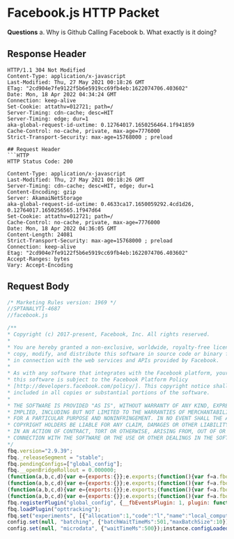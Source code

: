 # Facebook.js HTTP Packet
<strong>Questions</strong>
a. Why is Github Calling Facebook
b. What exactly is it doing?


## Response Header
```HTTP
HTTP/1.1 304 Not Modified
Content-Type: application/x-javascript
Last-Modified: Thu, 27 May 2021 00:18:26 GMT
ETag: "2cd904e7fe9122f5b6e5919cc69fb4eb:1622074706.403602"
Date: Mon, 18 Apr 2022 04:34:24 GMT
Connection: keep-alive
Set-Cookie: attathv=012721; path=/
Server-Timing: cdn-cache; desc=HIT
Server-Timing: edge; dur=1
aka-global-request-id-uxtime: 0.12764017.1650256464.1f941859
Cache-Control: no-cache, private, max-age=7776000
Strict-Transport-Security: max-age=15768000 ; preload

## Request Header
```HTTP
HTTP Status Code: 200

Content-Type: application/x-javascript
Last-Modified: Thu, 27 May 2021 00:18:26 GMT
Server-Timing: cdn-cache; desc=HIT, edge; dur=1
Content-Encoding: gzip
Server: AkamaiNetStorage
aka-global-request-id-uxtime: 0.4633ca17.1650059292.4cd1d26, 0.12764017.1650256565.1f947d64
Set-Cookie: attathv=012721; path=/
Cache-Control: no-cache, private, max-age=7776000
Date: Mon, 18 Apr 2022 04:36:05 GMT
Content-Length: 24081
Strict-Transport-Security: max-age=15768000 ; preload
Connection: keep-alive
Etag: "2cd904e7fe9122f5b6e5919cc69fb4eb:1622074706.403602"
Accept-Ranges: bytes
Vary: Accept-Encoding
```

## Request Body
```javascript
/* Marketing Rules version: 1969 */
//SPTANALYTI-4687
//facebook.js

/**
* Copyright (c) 2017-present, Facebook, Inc. All rights reserved.
*
* You are hereby granted a non-exclusive, worldwide, royalty-free license to use,
* copy, modify, and distribute this software in source code or binary form for use
* in connection with the web services and APIs provided by Facebook.
*
* As with any software that integrates with the Facebook platform, your use of
* this software is subject to the Facebook Platform Policy
* [http://developers.facebook.com/policy/]. This copyright notice shall be
* included in all copies or substantial portions of the software.
*
* THE SOFTWARE IS PROVIDED "AS IS", WITHOUT WARRANTY OF ANY KIND, EXPRESS OR
* IMPLIED, INCLUDING BUT NOT LIMITED TO THE WARRANTIES OF MERCHANTABILITY, FITNESS
* FOR A PARTICULAR PURPOSE AND NONINFRINGEMENT. IN NO EVENT SHALL THE AUTHORS OR
* COPYRIGHT HOLDERS BE LIABLE FOR ANY CLAIM, DAMAGES OR OTHER LIABILITY, WHETHER
* IN AN ACTION OF CONTRACT, TORT OR OTHERWISE, ARISING FROM, OUT OF OR IN
* CONNECTION WITH THE SOFTWARE OR THE USE OR OTHER DEALINGS IN THE SOFTWARE.
*/
fbq.version="2.9.39";
fbq._releaseSegment = "stable";
fbq.pendingConfigs=["global_config"];
fbq.__openBridgeRollout = 0.000000;
(function(a,b,c,d){var e={exports:{}};e.exports;(function(){var f=a.fbq;f.execStart=a.performance&&a.performance.now&&a.performance.now();if(!function(){var b=a.postMessage||function(){};if(!f){b({action:"FB_LOG",logType:"Facebook Pixel Error",logMessage:"Pixel code is not installed correctly on this page"},"*");"error"in console&&console.error("Facebook Pixel Error: Pixel code is not installed correctly on this page");return!1}return!0}())return;var g=function(){function a(a,b){var c=[],d=!0,e=!1,f=void 0;try{for(var a=a[typeof Symbol==="function"?Symbol.iterator:"@@iterator"](),g;!(d=(g=a.next()).done);d=!0){c.push(g.value);if(b&&c.length===b)break}}catch(a){e=!0,f=a}finally{try{!d&&a["return"]&&a["return"]()}finally{if(e)throw f}}return c}return function(b,c){if(Array.isArray(b))return b;else if((typeof Symbol==="function"?Symbol.iterator:"@@iterator")in Object(b))return a(b,c);else throw new TypeError("Invalid attempt to destructure non-iterable instance")}}(),h=function(){function a(a,b){for(var c=0;c<b.length;c++){var d=b[c];d.enumerable=d.enumerable||!1;d.configurable=!0;"value"in d&&(d.writable=!0);Object.defineProperty(a,d.key,d)}}return function(b,c,d){c&&a(b.prototype,c);d&&a(b,d);return b}}(),i=typeof Symbol==="function"&&typeof (typeof Symbol==="function"?Symbol.iterator:"@@iterator")==="symbol"?function(a){return typeof a}:function(a){return a&&typeof Symbol==="function"&&a.constructor===Symbol&&a!==(typeof Symbol==="function"?Symbol.prototype:"@@prototype")?"symbol":typeof a};function j(a,b){if(!a)throw new ReferenceError("this hasn't been initialised - super() hasn't been called");return b&&(typeof b==="object"||typeof b==="function")?b:a}function k(a,b){if(typeof b!=="function"&&b!==null)throw new TypeError("Super expression must either be null or a function, not "+typeof b);a.prototype=Object.create(b&&b.prototype,{constructor:{value:a,enumerable:!1,writable:!0,configurable:!0}});b&&(Object.setPrototypeOf?Object.setPrototypeOf(a,b):a.__proto__=b)}function l(a,b,c){b in a?Object.defineProperty(a,b,{value:c,enumerable:!0,configurable:!0,writable:!0}):a[b]=c;return a}function m(a){if(Array.isArray(a)){for(var b=0,c=Array(a.length);b<a.length;b++)c[b]=a[b];return c}else return Array.from(a)}function n(a,b){if(!(a instanceof b))throw new TypeError("Cannot call a class as a function")}f.__fbeventsModules||(f.__fbeventsModules={},f.__fbeventsResolvedModules={},f.getFbeventsModules=function(a){f.__fbeventsResolvedModules[a]||(f.__fbeventsResolvedModules[a]=f.__fbeventsModules[a]());return f.__fbeventsResolvedModules[a]},f.fbIsModuleLoaded=function(a){return!!f.__fbeventsModules[a]},f.ensureModuleRegistered=function(b,a){f.fbIsModuleLoaded(b)||(f.__fbeventsModules[b]=a)});f.ensureModuleRegistered("SignalsConvertNodeToHTMLElement",function(){return function(f,g,h,j){var k={exports:{}};k.exports;(function(){"use strict";function a(a){var b=(typeof HTMLElement==="undefined"?"undefined":i(HTMLElement))==="object"?a instanceof HTMLElement:a!=null&&(typeof a==="undefined"?"undefined":i(a))==="object"&&a!==null&&a.nodeType===1&&typeof a.nodeName==="string";return!b?null:a}k.exports=a})();return k.exports}(a,b,c,d)});f.ensureModuleRegistered("SignalsEventValidation",function(){return function(g,h,i,j){var k={exports:{}};k.exports;(function(){"use strict";var a=f.getFbeventsModules("SignalsFBEventsLogging"),b=a.logUserError,c=/^[+-]?\d+(\.\d+)?$/,d="number",e="currency_code",g={AED:1,ARS:1,AUD:1,BOB:1,BRL:1,CAD:1,CHF:1,CLP:1,CNY:1,COP:1,CRC:1,CZK:1,DKK:1,EUR:1,GBP:1,GTQ:1,HKD:1,HNL:1,HUF:1,IDR:1,ILS:1,INR:1,ISK:1,JPY:1,KRW:1,MOP:1,MXN:1,MYR:1,NIO:1,NOK:1,NZD:1,PEN:1,PHP:1,PLN:1,PYG:1,QAR:1,RON:1,RUB:1,SAR:1,SEK:1,SGD:1,THB:1,TRY:1,TWD:1,USD:1,UYU:1,VEF:1,VND:1,ZAR:1};a={value:{isRequired:!0,type:d},currency:{isRequired:!0,type:e}};var h={AddPaymentInfo:{},AddToCart:{},AddToWishlist:{},CompleteRegistration:{},Contact:{},CustomEvent:{validationSchema:{event:{isRequired:!0}}},CustomizeProduct:{},Donate:{},FindLocation:{},InitiateCheckout:{},Lead:{},PageView:{},PixelInitialized:{},Purchase:{validationSchema:a},Schedule:{},Search:{},StartTrial:{},SubmitApplication:{},Subscribe:{},ViewContent:{}},i={agent:!0,automaticmatchingconfig:!0,codeless:!0,tracksingleonly:!0},j=Object.prototype.hasOwnProperty;function l(){return{error:null,warnings:[]}}function m(a){return{error:a,warnings:[]}}function n(a){return{error:null,warnings:a}}function o(a){if(a){a=a.toLowerCase();var b=i[a];if(b!==!0)return m({metadata:a,type:"UNSUPPORTED_METADATA_ARGUMENT"})}return l()}function p(a){var b=arguments.length>1&&arguments[1]!==void 0?arguments[1]:{};if(!a)return m({type:"NO_EVENT_NAME"});var c=h[a];return!c?n([{eventName:a,type:"NONSTANDARD_EVENT"}]):q(a,b,c)}function q(a,b,f){f=f.validationSchema;var h=[];for(var i in f)if(j.call(f,i)){var k=f[i],l=b[i];if(k){if(k.isRequired!=null&&!j.call(b,i))return m({eventName:a,param:i,type:"REQUIRED_PARAM_MISSING"});if(k.type!=null&&typeof k.type==="string"){var o=!0;switch(k.type){case d:k=(typeof l==="string"||typeof l==="number")&&c.test(""+l);k&&Number(l)<0&&h.push({eventName:a?a:"null",param:i,type:"NEGATIVE_EVENT_PARAM"});o=k;break;case e:o=typeof l==="string"&&!!g[l.toUpperCase()];break}if(!o)return m({eventName:a,param:i,type:"INVALID_PARAM"})}}}return n(h)}function r(a,c){a=p(a,c);a.error&&b(a.error);if(a.warnings)for(var c=0;c<a.warnings.length;c++)b(a.warnings[c]);return a}k.exports={validateEvent:p,validateEventAndLog:r,validateMetadata:o}})();return k.exports}(a,b,c,d)});f.ensureModuleRegistered("SignalsFBEventsBaseEvent",function(){return function(g,i,j,k){var l={exports:{}};l.exports;(function(){"use strict";var a=f.getFbeventsModules("SignalsFBEventsUtils"),b=a.map,c=a.keys;a=function(){function a(b){n(this,a),this._regKey=0,this._subscriptions={},this._coerceArgs=b||null}h(a,[{key:"listen",value:function(a){var b=this,c=""+this._regKey++;this._subscriptions[c]=a;return function(){delete b._subscriptions[c]}}},{key:"listenOnce",value:function(a){var b=null,c=function(){b&&b();b=null;return a.apply(void 0,arguments)};b=this.listen(c);return b}},{key:"trigger",value:function(){var a=this;for(var d=arguments.length,e=Array(d),f=0;f<d;f++)e[f]=arguments[f];return b(c(this._subscriptions),function(b){var c;return(c=a._subscriptions)[b].apply(c,e)})}},{key:"triggerWeakly",value:function(){var a=this._coerceArgs!=null?this._coerceArgs.apply(this,arguments):null;return a==null?[]:this.trigger.apply(this,m(a))}}]);return a}();l.exports=a})();return l.exports}(a,b,c,d)});f.ensureModuleRegistered("SignalsFBEventsBatcher",function(){return function(g,i,j,k){var l={exports:{}};l.exports;(function(){"use strict";var a=f.getFbeventsModules("SignalsFBEventsConfigStore"),b=1e3,c=10;function d(){var b=a.get(null,"batching");return b!=null?b.maxBatchSize:c}function e(){var c=a.get(null,"batching");return c!=null?c.batchWaitTimeMs:b}var i=function(){function a(b){n(this,a),this._waitHandle=null,this._data=[],this._cb=b}h(a,[{key:"addToBatch",value:function(a){var b=this;this._waitHandle==null&&(this._waitHandle=g.setTimeout(function(){b._waitHandle=null,b.forceEndBatch()},e()));this._data.push(a);this._data.length>=d()&&this.forceEndBatch()}},{key:"forceEndBatch",value:function(){this._waitHandle!=null&&(g.clearTimeout(this._waitHandle),this._waitHandle=null),this._data.length>0&&this._cb(this._data),this._data=[]}}]);return a}();l.exports=i})();return l.exports}(a,b,c,d)});f.ensureModuleRegistered("signalsFBEventsCoerceAutomaticMatchingConfig",function(){return function(g,h,i,j){var k={exports:{}};k.exports;(function(){"use strict";var a=f.getFbeventsModules("SignalsFBEventsTyped"),b=a.coerce;a=a.Typed;var c=a.objectWithFields({selectedMatchKeys:a.arrayOf(a.string())});k.exports=function(a){return b(a,c)}})();return k.exports}(a,b,c,d)});f.ensureModuleRegistered("signalsFBEventsCoerceBatchingConfig",function(){return function(g,h,i,j){var k={exports:{}};k.exports;(function(){"use strict";var a=f.getFbeventsModules("SignalsFBEventsTyped"),b=a.Typed,c=a.coerce,d=a.enforce,e=function(a){var e=c(a,b.objectWithFields({max_batch_size:b.number(),wait_time_ms:b.number()}));return e!=null?{batchWaitTimeMs:e.wait_time_ms,maxBatchSize:e.max_batch_size}:d(a,b.objectWithFields({batchWaitTimeMs:b.number(),maxBatchSize:b.number()}))};k.exports=function(a){return c(a,e)}})();return k.exports}(a,b,c,d)});f.ensureModuleRegistered("signalsFBEventsCoerceInferedEventsConfig",function(){return function(g,h,i,j){var k={exports:{}};k.exports;(function(){"use strict";var a=f.getFbeventsModules("SignalsFBEventsCoercePrimitives");a.coerceNumber;var b=a.coerceObjectWithFields;function c(a){return b(a,{buttonSelector:function(a){return a==="extended"?"extended":null}})}k.exports=c})();return k.exports}(a,b,c,d)});f.ensureModuleRegistered("signalsFBEventsCoerceParameterExtractors",function(){return function(g,h,j,k){var l={exports:{}};l.exports;(function(){"use strict";var a=f.getFbeventsModules("SignalsFBEventsUtils"),b=a.filter,c=a.map,d=f.getFbeventsModules("signalsFBEventsCoerceStandardParameter");function e(a){if(a==null||(typeof a==="undefined"?"undefined":i(a))!=="object")return null;var b=a.domain_uri,c=a.event_type,d=a.extractor_type;a=a.id;b=typeof b==="string"?b:null;c=c!=null&&typeof c==="string"&&c!==""?c:null;a=a!=null&&typeof a==="string"&&a!==""?a:null;d=d==="CONSTANT_VALUE"||d==="CSS"||d==="GLOBAL_VARIABLE"||d==="GTM"||d==="JSON_LD"||d==="META_TAG"||d==="OPEN_GRAPH"||d==="RDFA"||d==="SCHEMA_DOT_ORG"||d==="URI"?d:null;return b!=null&&c!=null&&a!=null&&d!=null?{domain_uri:b,event_type:c,extractor_type:d,id:a}:null}function g(a){if(a==null||(typeof a==="undefined"?"undefined":i(a))!=="object")return null;a=a.extractor_config;if(a==null||(typeof a==="undefined"?"undefined":i(a))!=="object")return null;var b=a.parameter_type;a=a.value;b=d(b);a=a!=null&&typeof a==="string"&&a!==""?a:null;return b!=null&&a!=null?{parameter_type:b,value:a}:null}function h(a){if(a==null||(typeof a==="undefined"?"undefined":i(a))!=="object")return null;var b=a.parameter_type;a=a.selector;b=d(b);a=a!=null&&typeof a==="string"&&a!==""?a:null;return b!=null&&a!=null?{parameter_type:b,selector:a}:null}function j(a){if(a==null||(typeof a==="undefined"?"undefined":i(a))!=="object")return null;a=a.extractor_config;if(a==null||(typeof a==="undefined"?"undefined":i(a))!=="object")return null;a=a.parameter_selectors;if(Array.isArray(a)){a=c(a,h);var d=b(a,Boolean);if(a.length===d.length)return{parameter_selectors:d}}return null}function k(a){if(a==null||(typeof a==="undefined"?"undefined":i(a))!=="object")return null;a=a.extractor_config;if(a==null||(typeof a==="undefined"?"undefined":i(a))!=="object")return null;var b=a.context,c=a.parameter_type;a=a.value;b=b!=null&&typeof b==="string"&&b!==""?b:null;c=d(c);a=a!=null&&typeof a==="string"&&a!==""?a:null;return b!=null&&c!=null&&a!=null?{context:b,parameter_type:c,value:a}:null}function m(a){var b=e(a);if(b==null||a==null||(typeof a==="undefined"?"undefined":i(a))!=="object")return null;var c=b.domain_uri,d=b.event_type,f=b.extractor_type;b=b.id;if(f==="CSS"){var h=j(a);if(h!=null)return{domain_uri:c,event_type:d,extractor_config:h,extractor_type:"CSS",id:b}}if(f==="CONSTANT_VALUE"){h=g(a);if(h!=null)return{domain_uri:c,event_type:d,extractor_config:h,extractor_type:"CONSTANT_VALUE",id:b}}if(f==="GLOBAL_VARIABLE")return{domain_uri:c,event_type:d,extractor_type:"GLOBAL_VARIABLE",id:b};if(f==="GTM")return{domain_uri:c,event_type:d,extractor_type:"GTM",id:b};if(f==="JSON_LD")return{domain_uri:c,event_type:d,extractor_type:"JSON_LD",id:b};if(f==="META_TAG")return{domain_uri:c,event_type:d,extractor_type:"META_TAG",id:b};if(f==="OPEN_GRAPH")return{domain_uri:c,event_type:d,extractor_type:"OPEN_GRAPH",id:b};if(f==="RDFA")return{domain_uri:c,event_type:d,extractor_type:"RDFA",id:b};if(f==="SCHEMA_DOT_ORG")return{domain_uri:c,event_type:d,extractor_type:"SCHEMA_DOT_ORG",id:b};if(f==="URI"){h=k(a);if(h!=null)return{domain_uri:c,event_type:d,extractor_config:h,extractor_type:"URI",id:b}}return null}l.exports=m})();return l.exports}(a,b,c,d)});f.ensureModuleRegistered("signalsFBEventsCoercePixel",function(){return function(g,h,j,k){var l={exports:{}};l.exports;(function(){"use strict";var a=f.getFbeventsModules("signalsFBEventsCoercePixelID"),b=f.getFbeventsModules("signalsFBEventsCoerceUserData");function c(c){if(c==null||(typeof c==="undefined"?"undefined":i(c))!=="object")return null;var d=c.eventCount,e=c.id,f=c.userData;c=c.userDataFormFields;d=typeof d==="number"?d:null;e=a(e);f=b(f);c=b(c);return e!=null&&f!=null&&d!=null&&c!=null?{eventCount:d,id:e,userData:f,userDataFormFields:c}:null}l.exports=c})();return l.exports}(a,b,c,d)});f.ensureModuleRegistered("signalsFBEventsCoercePixelID",function(){return function(g,h,i,j){var k={exports:{}};k.exports;(function(){"use strict";var a=f.getFbeventsModules("SignalsFBEventsLogging"),b=a.logUserError;a=f.getFbeventsModules("SignalsFBEventsTyped");var c=a.Typed,d=a.coerce;function e(a){a=d(a,c.fbid());if(a==null){var e=JSON.stringify(a);b({pixelID:e!=null?e:"undefined",type:"INVALID_PIXEL_ID"});return null}return a}k.exports=e})();return k.exports}(a,b,c,d)});f.ensureModuleRegistered("SignalsFBEventsCoercePrimitives",function(){return function(g,h,j,k){var m={exports:{}};m.exports;(function(){"use strict";var a=Object.assign||function(a){for(var b=1;b<arguments.length;b++){var c=arguments[b];for(var d in c)Object.prototype.hasOwnProperty.call(c,d)&&(a[d]=c[d])}return a},b=f.getFbeventsModules("SignalsFBEventsUtils"),c=b.filter,d=b.map,e=b.reduce;function g(a){return Object.values(a)}function h(a){return typeof a==="boolean"?a:null}function j(a){return typeof a==="number"?a:null}function k(a){return typeof a==="string"?a:null}function n(a){return(typeof a==="undefined"?"undefined":i(a))==="object"&&!Array.isArray(a)&&a!=null?a:null}function o(a){return Array.isArray(a)?a:null}function p(a,b){return g(a).includes(b)?b:null}function q(a,b){a=o(a);return a==null?null:c(d(a,b),function(a){return a!=null})}function r(a,b){var c=o(a);if(c==null)return null;a=q(a,b);return a==null?null:a.length===c.length?a:null}function s(b,c){var d=n(b);if(d==null)return null;b=e(Object.keys(d),function(b,e){var f=c(d[e]);return f==null?b:a({},b,l({},e,f))},{});return Object.keys(d).length===Object.keys(b).length?b:null}function t(a){var b=function(b){return a(b)};b.nullable=!0;return b}function u(b,c){var d=n(b);if(d==null)return null;b=Object.keys(c).reduce(function(b,e){if(b==null)return null;var f=c[e],g=d[e];if(f.nullable===!0&&g==null)return a({},b,l({},e,null));f=f(g);return f==null?null:a({},b,l({},e,f))},{});return b!=null?Object.freeze(b):null}m.exports={coerceArray:o,coerceArrayFilteringNulls:q,coerceArrayOf:r,coerceBoolean:h,coerceEnum:p,coerceMapOf:s,coerceNullableField:t,coerceNumber:j,coerceObject:n,coerceObjectWithFields:u,coerceString:k}})();return m.exports}(a,b,c,d)});f.ensureModuleRegistered("signalsFBEventsCoerceStandardParameter",function(){return function(g,h,i,j){var k={exports:{}};k.exports;(function(){"use strict";var a=f.getFbeventsModules("SignalsFBEventsUtils");a=a.FBSet;var b=new a(["content_category","content_ids","content_name","content_type","currency","contents","num_items","order_id","predicted_ltv","search_string","status","subscription_id","value","id","item_price","quantity","ct","db","em","external_id","fn","ge","ln","namespace","ph","st","zp"]);function c(a){return typeof a==="string"&&b.has(a)?a:null}k.exports=c})();return k.exports}(a,b,c,d)});f.ensureModuleRegistered("signalsFBEventsCoerceUserData",function(){return function(g,h,j,k){var l={exports:{}};l.exports;(function(){"use strict";var a=f.getFbeventsModules("SignalsFBEventsUtils"),b=a.each,c=a.keys;function d(a){if((typeof a==="undefined"?"undefined":i(a))!=="object"||a==null)return null;var d={};b(c(a),function(b){var c=a[b];typeof c==="string"&&(d[b]=c)});return d}l.exports=d})();return l.exports}(a,b,c,d)});f.ensureModuleRegistered("SignalsFBEventsConfigLoadedEvent",function(){return function(g,h,i,j){var k={exports:{}};k.exports;(function(){"use strict";var a=f.getFbeventsModules("SignalsFBEventsBaseEvent"),b=f.getFbeventsModules("signalsFBEventsCoercePixelID");function c(a){a=b(a);return a!=null?[a]:null}a=new a(c);k.exports=a})();return k.exports}(a,b,c,d)});f.ensureModuleRegistered("SignalsFBEventsConfigStore",function(){return function(g,i,j,k){var l={exports:{}};l.exports;(function(){"use strict";var a=f.getFbeventsModules("SignalsFBEventsQE"),b=f.getFbeventsModules("SignalsFBEventsProhibitedSourcesTypedef"),c=f.getFbeventsModules("SignalsFBEventsMicrodataConfigTypedef"),d=f.getFbeventsModules("SignalsFBEventsUnwantedDataTypedef"),e=f.getFbeventsModules("SignalsFBEventsDataProcessingOptionsConfigTypedef"),g=f.getFbeventsModules("SignalsFBEventsTyped"),i=g.coerce,j=g.Typed;g=f.getFbeventsModules("SignalsFBEventsOpenBridgeConfigTypedef");var k=f.getFbeventsModules("SignalsFBEventsParallelFireConfigTypedef"),m=f.getFbeventsModules("SignalsFBEventsLocalComputationConfigTypedef"),o=f.getFbeventsModules("signalsFBEventsCoercePixelID"),p=f.getFbeventsModules("signalsFBEventsCoerceBatchingConfig"),q=f.getFbeventsModules("signalsFBEventsCoerceAutomaticMatchingConfig"),r=f.getFbeventsModules("signalsFBEventsCoerceInferedEventsConfig"),s=f.getFbeventsModules("SignalsFBEventsLogging"),t=s.logError,u="global",v={automaticMatching:q,openbridge:g,batching:p,inferredEvents:r,microdata:c,prohibitedSources:b,unwantedData:d,dataProcessingOptions:e,parallelfire:k,localcomputation:m};s=function(){function b(){n(this,b),this._configStore={automaticMatching:{},batching:{},inferredEvents:{},microdata:{},prohibitedSources:{},unwantedData:{},dataProcessingOptions:{},openbridge:{},parallelfire:{},localcomputation:{}}}h(b,[{key:"set",value:function(a,b,c){a=a==null?u:o(a);if(a==null)return;b=i(b,j.string());if(b==null)return;if(this._configStore[b]==null)return;this._configStore[b][a]=v[b]!=null?v[b](c):c}},{key:"setExperimental",value:function(b){b=i(b,j.objectWithFields({config:j.object(),experimentName:j.string(),pixelID:o,pluginName:j.string()}));if(b==null)return;var c=b.config,d=b.experimentName,e=b.pixelID;b=b.pluginName;a.isInTest(d)&&this.set(e,b,c)}},{key:"get",value:function(a,b){return this._configStore[b][a!=null?a:u]}},{key:"getWithGlobalFallback",value:function(a,b){var c=u;b=this._configStore[b];a!=null&&Object.prototype.hasOwnProperty.call(b,a)&&(c=a);return b[c]}},{key:"getAutomaticMatchingConfig",value:function(a){t(new Error("Calling legacy api getAutomaticMatchingConfig"));return this.get(a,"automaticMatching")}},{key:"getInferredEventsConfig",value:function(a){t(new Error("Calling legacy api getInferredEventsConfig"));return this.get(a,"inferredEvents")}}]);return b}();l.exports=new s()})();return l.exports}(a,b,c,d)});f.ensureModuleRegistered("SignalsFBEventsDataProcessingOptionsConfigTypedef",function(){return function(g,h,i,j){var k={exports:{}};k.exports;(function(){"use strict";var a=f.getFbeventsModules("SignalsFBEventsTyped");a=a.Typed;a=a.objectWithFields({dataProcessingOptions:a.withValidation({def:a.arrayOf(a.string()),validators:[function(a){return a.reduce(function(a,b){return a===!0&&b==="LDU"},!0)}]}),dataProcessingCountry:a.withValidation({def:a.allowNull(a.number()),validators:[function(a){return a===null||a===0||a===1}]}),dataProcessingState:a.withValidation({def:a.allowNull(a.number()),validators:[function(a){return a===null||a===0||a===1e3}]})});k.exports=a})();return k.exports}(a,b,c,d)});f.ensureModuleRegistered("SignalsFBEventsEvents",function(){return function(g,h,i,j){var k={exports:{}};k.exports;(function(){"use strict";var a=f.getFbeventsModules("SignalsFBEventsBaseEvent"),b=f.getFbeventsModules("SignalsFBEventsConfigLoadedEvent"),c=f.getFbeventsModules("SignalsFBEventsFiredEvent"),d=f.getFbeventsModules("SignalsFBEventsGetCustomParametersEvent"),e=f.getFbeventsModules("SignalsFBEventsGetIWLParametersEvent"),g=f.getFbeventsModules("SignalsFBEventsIWLBootStrapEvent"),h=f.getFbeventsModules("SignalsFBEventsPIIAutomatchedEvent"),i=f.getFbeventsModules("SignalsFBEventsPIIConflictingEvent"),j=f.getFbeventsModules("SignalsFBEventsPIIInvalidatedEvent"),l=f.getFbeventsModules("SignalsFBEventsPluginLoadedEvent"),m=f.getFbeventsModules("SignalsFBEventsSetEventIDEvent"),n=f.getFbeventsModules("SignalsFBEventsSetIWLExtractorsEvent"),o=f.getFbeventsModules("SignalsFBEventsValidateCustomParametersEvent"),p=f.getFbeventsModules("SignalsFBEventsValidateUrlParametersEvent");b={configLoaded:b,execEnd:new a(),fired:c,getCustomParameters:d,getIWLParameters:e,iwlBootstrap:g,piiAutomatched:h,piiConflicting:i,piiInvalidated:j,pluginLoaded:l,setEventId:m,setIWLExtractors:n,validateCustomParameters:o,validateUrlParameters:p};k.exports=b})();return k.exports}(a,b,c,d)});f.ensureModuleRegistered("SignalsFBEventsExperimentNames",function(){return function(f,g,h,i){var j={exports:{}};j.exports;(function(){"use strict";j.exports={BATCHING_EXPERIMENT:"batching",SEND_BEACON_STRING_EXPERIMENT:"send_beacon_string",SEND_XHR_EXPERIMENT:"send_xhr",LOCAL_COMPUTATION_PLUGIN_EXPERIMENT:"local_computation_plugin"}})();return j.exports}(a,b,c,d)});f.ensureModuleRegistered("SignalsFBEventsExperimentsTypedef",function(){return function(g,h,i,j){var k={exports:{}};k.exports;(function(){"use strict";var a=f.getFbeventsModules("SignalsFBEventsTyped"),b=a.Typed;a.coerce;a.enforce;a=b.arrayOf(b.objectWithFields({allocation:b.number(),code:b.string(),name:b.string(),passRate:b.number()}));k.exports=a})();return k.exports}(a,b,c,d)});f.ensureModuleRegistered("SignalsFBEventsFBQ",function(){return function(g,i,j,k){var l={exports:{}};l.exports;(function(){"use strict";var a=Object.assign||function(a){for(var b=1;b<arguments.length;b++){var c=arguments[b];for(var d in c)Object.prototype.hasOwnProperty.call(c,d)&&(a[d]=c[d])}return a},b=f.getFbeventsModules("SignalsEventValidation"),c=f.getFbeventsModules("SignalsFBEventsConfigStore"),d=f.getFbeventsModules("SignalsFBEventsEvents"),e=d.configLoaded,k=f.getFbeventsModules("SignalsFBEventsFireLock"),o=f.getFbeventsModules("SignalsFBEventsJSLoader");d=f.getFbeventsModules("SignalsFBEventsLogging");var p=f.getFbeventsModules("SignalsFBEventsOptIn"),q=f.getFbeventsModules("SignalsFBEventsUtils"),r=f.getFbeventsModules("signalsFBEventsGetIsIosInAppBrowser"),s=f.getFbeventsModules("signalsFBEventsSendEvent"),t=q.each,u=q.keys,v=q.map,w=q.some,x=d.logError,y=d.logUserError,z={AutomaticMatching:!0,AutomaticMatchingForPartnerIntegrations:!0,CommonIncludes:!0,FirstPartyCookies:!0,IWLBootstrapper:!0,IWLParameters:!0,InferredEvents:!0,Microdata:!0,MicrodataJsonLd:!0,OpenBridge:!0,ParallelFire:!0,ProhibitedSources:!0,Timespent:!0,UnwantedData:!0,LocalComputation:!0,IABPCMAEBridge:!0},A={Track:0,TrackCustom:4,TrackSingle:1,TrackSingleCustom:2,TrackSingleSystem:3,TrackSystem:5};q=["InferredEvents","Microdata"];var B={AutomaticSetup:q},C={AutomaticMatching:["inferredevents","identity"],AutomaticMatchingForPartnerIntegrations:["automaticmatchingforpartnerintegrations"],CommonIncludes:["commonincludes"],FirstPartyCookies:["cookie"],IWLBootstrapper:["iwlbootstrapper"],IWLParameters:["iwlparameters","inferredevents"],InferredEvents:["inferredevents","identity"],Microdata:["microdata","identity"],MicrodataJsonLd:["jsonld_microdata"],OpenBridge:["openbridge"],ParallelFire:["parallelfire"],ProhibitedSources:["prohibitedsources"],Timespent:["timespent"],UnwantedData:["unwanteddata"],LocalComputation:["localcomputation"],IABPCMAEBridge:["iabpcmaebridge"]};function D(a){return!!(z[a]||B[a])}var E=function(a,b,c,d){return d==""?o.CONFIG.CDN_BASE_URL+"signals/config/"+a+"?v="+b+"&r="+c:o.CONFIG.CDN_BASE_URL+"signals/config/"+a+"?v="+b+"&r="+c+"&domain="+d};function F(a,b,c,d){o.loadJSFile(E(a,b,c,d))}d=function(){function d(a,b){var e=this;n(this,d);this.VALID_FEATURES=z;this.optIns=new p(B);this.configsLoaded={};this.locks=k.global;this.pluginConfig=c;this.disableFirstPartyCookies=!1;this.VERSION=a.version;this.RELEASE_SEGMENT=a._releaseSegment;this.pixelsByID=b;this.fbq=a;t(a.pendingConfigs||[],function(a){return e.locks.lockConfig(a)})}h(d,[{key:"optIn",value:function(a,b){var c=this,d=arguments.length>2&&arguments[2]!==void 0?arguments[2]:!1;if(typeof b!=="string"||!D(b))throw new Error('Invalid Argument: "'+b+'" is not a valid opt-in feature');D(b)&&(this.optIns.optIn(a,b,d),t([b].concat(m(B[b]||[])),function(a){C[a]&&t(C[a],function(a){return c.fbq.loadPlugin(a)})}));return this}},{key:"optOut",value:function(a,b){this.optIns.optOut(a,b);return this}},{key:"consent",value:function(a){a==="revoke"?this.locks.lockConsent():a==="grant"?this.locks.unlockConsent():y({action:a,type:"INVALID_CONSENT_ACTION"});return this}},{key:"setUserProperties",value:function(b,c){var d=this.pluginConfig.get(null,"dataProcessingOptions");if(d!=null&&d.dataProcessingOptions.includes("LDU"))return;if(!Object.prototype.hasOwnProperty.call(this.pixelsByID,b)){y({pixelID:b,type:"PIXEL_NOT_INITIALIZED"});return}this.trackSingleSystem("user_properties",b,"UserProperties",a({},c))}},{key:"trackSingle",value:function(a,c,d,e){b.validateEventAndLog(c,d);return this.trackSingleGeneric(a,c,d,A.TrackSingle,e)}},{key:"trackSingleCustom",value:function(a,b,c,d){return this.trackSingleGeneric(a,b,c,A.TrackSingleCustom,d)}},{key:"trackSingleSystem",value:function(a,b,c,d){return this.trackSingleGeneric(b,c,d,A.TrackSingleSystem,null,a)}},{key:"trackSingleGeneric",value:function(b,c,d,e,f,g){b=typeof b==="string"?b:b.id;if(!Object.prototype.hasOwnProperty.call(this.pixelsByID,b)){var h={pixelID:b,type:"PIXEL_NOT_INITIALIZED"};g==null?y(h):x(new Error(h.type+" "+h.pixelID));return this}h=this.getDefaultSendData(b,c,f);h.customData=d;g!=null&&(h.customParameters={es:g});h.customParameters=a({},h.customParameters,{tm:""+e});this.fire(h,!1);return this}},{key:"_validateSend",value:function(a,c){if(!a.eventName||!a.eventName.length)throw new Error("Event name not specified");if(!a.pixelId||!a.pixelId.length)throw new Error("PixelId not specified");a.set&&t(v(u(a.set),function(a){return b.validateMetadata(a)}),function(a){if(a.error)throw new Error(a.error);a.warnings.length&&t(a.warnings,y)});if(c){c=b.validateEvent(a.eventName,a.customData||{});if(c.error)throw new Error(c.error);c.warnings&&c.warnings.length&&t(c.warnings,y)}return this}},{key:"_argsHasAnyUserData",value:function(a){var b=a.userData!=null&&u(a.userData).length>0;a=a.userDataFormFields!=null&&u(a.userDataFormFields).length>0;return b||a}},{key:"fire",value:function(a){var b=arguments.length>1&&arguments[1]!==void 0?arguments[1]:!1;this._validateSend(a,b);if(this._argsHasAnyUserData(a)&&!this.fbq.loadPlugin("identity")||this.locks.isLocked()){g.fbq("fire",a);return this}var c=a.customParameters,d="";c&&c.es&&typeof c.es==="string"&&(d=c.es);var e=this.fbq.getEventCustomParameters(this.getPixel(a.pixelId),a.eventName,a.customData,d),f=a.eventData.eventID;e.append("eid",f);c&&t(u(c),function(a){if(e.containsKey(a))throw new Error("Custom parameter "+a+" already specified.");e.append(a,c[a])});s({customData:a.customData,customParams:e,eventName:a.eventName,id:a.pixelId,piiTranslator:null});return this}},{key:"callMethod",value:function(a){var b=a[0];a=Array.prototype.slice.call(a,1);if(typeof b!=="string"){y({type:"FBQ_NO_METHOD_NAME"});return}if(typeof this[b]==="function")try{this[b].apply(this,a)}catch(a){x(a)}else y({method:b,type:"INVALID_FBQ_METHOD"})}},{key:"getDefaultSendData",value:function(a,b,c){var d=this.getPixel(a);c={eventData:c||{},eventName:b,pixelId:a};d&&(d.userData&&(c.userData=d.userData),d.agent!=null&&d.agent!==""?c.set={agent:d.agent}:this.fbq.agent!=null&&this.fbq.agent!==""&&(c.set={agent:this.fbq.agent}));return c}},{key:"getOptedInPixels",value:function(a){var b=this;return this.optIns.listPixelIds(a).map(function(a){return b.pixelsByID[a]})}},{key:"getPixel",value:function(a){return this.pixelsByID[a]}},{key:"loadConfig",value:function(a){if(this.fbq.disableConfigLoading===!0||Object.prototype.hasOwnProperty.call(this.configsLoaded,a))return;this.locks.lockConfig(a);if(!this.fbq.pendingConfigs||w(this.fbq.pendingConfigs,function(b){return b===a})===!1){var b=j.href,c=i.referrer,d;if(r()===!1)d="";else if(g!==g.parent&&c!=null&&c!==""){c=new URL(c);d=c.hostname}else if(b!=null||b!==""){c=new URL(b);d=c.hostname}else d="";F(a,this.VERSION,this.RELEASE_SEGMENT!=null?this.RELEASE_SEGMENT:"stable",d)}}},{key:"configLoaded",value:function(a){this.configsLoaded[a]=!0,e.trigger(a),this.locks.releaseConfig(a)}}]);return d}();l.exports=d})();return l.exports}(a,b,c,d)});f.ensureModuleRegistered("SignalsFBEventsFiredEvent",function(){return function(g,h,j,k){var l={exports:{}};l.exports;(function(){"use strict";var a=Object.assign||function(a){for(var b=1;b<arguments.length;b++){var c=arguments[b];for(var d in c)Object.prototype.hasOwnProperty.call(c,d)&&(a[d]=c[d])}return a},b=f.getFbeventsModules("SignalsFBEventsBaseEvent"),c=f.getFbeventsModules("SignalsParamList");function d(b,d,e){var f=null;(b==="GET"||b==="POST"||b==="BEACON")&&(f=b);b=d instanceof c?d:null;d=(typeof e==="undefined"?"undefined":i(e))==="object"?a({},e):null;return f!=null&&b!=null&&d!=null?[f,b,d]:null}b=new b(d);l.exports=b})();return l.exports}(a,b,c,d)});f.ensureModuleRegistered("SignalsFBEventsFireLock",function(){return function(g,i,j,k){var l={exports:{}};l.exports;(function(){"use strict";var a=f.getFbeventsModules("SignalsFBEventsUtils"),b=a.each,c=a.keys;a=function(){function a(){n(this,a),this._locks={},this._callbacks=[]}h(a,[{key:"lock",value:function(a){this._locks[a]=!0}},{key:"release",value:function(a){Object.prototype.hasOwnProperty.call(this._locks,a)&&(delete this._locks[a],c(this._locks).length===0&&b(this._callbacks,function(b){return b(a)}))}},{key:"onUnlocked",value:function(a){this._callbacks.push(a)}},{key:"isLocked",value:function(){return c(this._locks).length>0}},{key:"lockPlugin",value:function(a){this.lock("plugin:"+a)}},{key:"releasePlugin",value:function(a){this.release("plugin:"+a)}},{key:"lockConfig",value:function(a){this.lock("config:"+a)}},{key:"releaseConfig",value:function(a){this.release("config:"+a)}},{key:"lockConsent",value:function(){this.lock("consent")}},{key:"unlockConsent",value:function(){this.release("consent")}}]);return a}();a.global=new a();l.exports=a})();return l.exports}(a,b,c,d)});f.ensureModuleRegistered("SignalsFBEventsGetCustomParametersEvent",function(){return function(g,h,i,j){var k={exports:{}};k.exports;(function(){"use strict";var a=f.getFbeventsModules("SignalsFBEventsBaseEvent"),b=f.getFbeventsModules("signalsFBEventsCoercePixel");function c(a,c,d,e){a=b(a);c=c!=null&&typeof c==="string"?c:null;d=d instanceof CustomData?d:null;e=e!=null&&typeof e==="string"?e:null;return a!=null&&c!=null?[a,c,d,e]:null}a=new a(c);k.exports=a})();return k.exports}(a,b,c,d)});f.ensureModuleRegistered("signalsFBEventsGetIsChrome",function(){return function(f,g,h,i){var j={exports:{}};j.exports;(function(){"use strict";function a(){var a=f.chrome,b=f.navigator,c=b.vendor,d=f.opr!==void 0,e=b.userAgent.indexOf("Edge")>-1;b=b.userAgent.match("CriOS");return!b&&a!==null&&a!==void 0&&c==="Google Inc."&&d===!1&&e===!1}var b=a();function c(){return b}j.exports=c})();return j.exports}(a,b,c,d)});f.ensureModuleRegistered("signalsFBEventsGetIsIosInAppBrowser",function(){return function(f,g,h,i){var j={exports:{}};j.exports;(function(){"use strict";function a(){var a=f.navigator,b=a.userAgent.indexOf("AppleWebKit"),c=a.userAgent.indexOf("FBIOS"),d=a.userAgent.indexOf("Instagram");a=a.userAgent.indexOf("MessengerLiteForiOS");return b!==null&&(c!=-1||d!=-1||a!=-1)}var b=a();function c(){return b}j.exports=c})();return j.exports}(a,b,c,d)});f.ensureModuleRegistered("SignalsFBEventsGetIWLParametersEvent",function(){return function(g,h,j,k){var l={exports:{}};l.exports;(function(){"use strict";var a=f.getFbeventsModules("SignalsFBEventsBaseEvent"),b=f.getFbeventsModules("SignalsConvertNodeToHTMLElement"),c=f.getFbeventsModules("signalsFBEventsCoercePixel");function d(){for(var a=arguments.length,d=Array(a),e=0;e<a;e++)d[e]=arguments[e];var f=d[0];if(f==null||(typeof f==="undefined"?"undefined":i(f))!=="object")return null;var g=f.unsafePixel,h=f.unsafeTarget,j=c(g),k=h instanceof Node?b(h):null;return j!=null&&k!=null?[{pixel:j,target:k}]:null}l.exports=new a(d)})();return l.exports}(a,b,c,d)});f.ensureModuleRegistered("signalsFBEventsInjectMethod",function(){return function(g,h,i,j){var k={exports:{}};k.exports;(function(){"use strict";var a=f.getFbeventsModules("signalsFBEventsMakeSafe");function b(b,c,d){var e=b[c],f=a(d);b[c]=function(){for(var a=arguments.length,b=Array(a),c=0;c<a;c++)b[c]=arguments[c];var d=e.apply(this,b);f.apply(this,b);return d}}k.exports=b})();return k.exports}(a,b,c,d)});f.ensureModuleRegistered("SignalsFBEventsIWLBootStrapEvent",function(){return function(g,h,j,k){var l={exports:{}};l.exports;(function(){"use strict";var a=f.getFbeventsModules("SignalsFBEventsBaseEvent"),b=f.getFbeventsModules("signalsFBEventsCoercePixelID");function c(){for(var a=arguments.length,c=Array(a),d=0;d<a;d++)c[d]=arguments[d];var e=c[0];if(e==null||(typeof e==="undefined"?"undefined":i(e))!=="object")return null;var f=e.graphToken,g=e.pixelID,h=b(g);return f!=null&&typeof f==="string"&&h!=null?[{graphToken:f,pixelID:h}]:null}a=new a(c);l.exports=a})();return l.exports}(a,b,c,d)});f.ensureModuleRegistered("SignalsFBEventsJSLoader",function(){return function(f,g,h,i){var j={exports:{}};j.exports;(function(){"use strict";var a={CDN_BASE_URL:"https://connect.facebook.net/"};function b(){var b=g.getElementsByTagName("script");for(var c=0;c<b.length;c++){var d=b[c];if(d&&d.src&&d.src.indexOf(a.CDN_BASE_URL)!==-1)return d}return null}function c(a){var c=g.createElement("script");c.src=a;c.async=!0;a=b();a&&a.parentNode?a.parentNode.insertBefore(c,a):g.head&&g.head.firstChild&&g.head.appendChild(c)}j.exports={CONFIG:a,loadJSFile:c}})();return j.exports}(a,b,c,d)});f.ensureModuleRegistered("SignalsFBEventsLegacyExperimentGroupsTypedef",function(){return function(g,h,j,k){var l={exports:{}};l.exports;(function(){"use strict";var a=f.getFbeventsModules("SignalsFBEventsTyped"),b=a.Typed;a.coerce;var c=a.enforce;a=f.getFbeventsModules("SignalsFBEventsTypeVersioning");a=a.upgrade;function d(a){return a!=null&&(typeof a==="undefined"?"undefined":i(a))==="object"?Object.values(a):null}var e=function(a){a=Array.isArray(a)?a:d(a);return c(a,b.arrayOf(b.objectWithFields({code:b.string(),name:b.string(),passRate:b.number(),range:b.tuple([b.number(),b.number()])})))};function g(a){var b=a.name,c=a.code,d=a.range;a=a.passRate;return{allocation:d[1]-d[0],code:c,name:b,passRate:a}}l.exports=a(e,function(a){return a.map(g)})})();return l.exports}(a,b,c,d)});f.ensureModuleRegistered("SignalsFBEventsLocalComputationConfigTypedef",function(){return function(g,h,i,j){var k={exports:{}};k.exports;(function(){"use strict";var a=f.getFbeventsModules("SignalsFBEventsTyped");a=a.Typed;a=a.objectWithFields({conversionBitMappings:a.arrayOf(a.objectWithFields({eventName:a.allowNull(a.string()),conversionBit:a.number(),eventPriority:a.number(),customConversionId:a.allowNull(a.number()),minValueOptimizationBucket:a.allowNull(a.number()),maxValueOptimizationBucket:a.allowNull(a.number()),roasBucketNum:a.allowNull(a.string())})),eventRulesMappings:a.arrayOf(a.objectWithFields({ruleGroupId:a.number(),derivedEventName:a.string(),transforms:a.number(),condition:a.string()})),customConversionRulesMappings:a.arrayOf(a.objectWithFields({conversionId:a.number(),conversionRule:a.string()})),currencyRateMappings:a.arrayOf(a.objectWithFields({quoteCurrency:a.string(),rate:a.number()})),etldOne:a.string()});k.exports=a})();return k.exports}(a,b,c,d)});f.ensureModuleRegistered("SignalsFBEventsLogging",function(){return function(g,h,i,j){var k={exports:{}};k.exports;(function(){"use strict";var a=f.getFbeventsModules("SignalsFBEventsUtils"),b=a.isArray,c=a.isInstanceOf,d=a.map,e=f.getFbeventsModules("SignalsParamList"),h=f.getFbeventsModules("signalsFBEventsSendGET"),i=f.getFbeventsModules("SignalsFBEventsJSLoader"),j=!1;function l(){j=!0}var m=!0;function n(){m=!1}var o=!1;function p(){o=!0}var q="console",r="warn",s=[];function t(a){g[q]&&g[q][r]&&(g[q][r](a),o&&s.push(a))}var u=!1;function v(){u=!0}function w(a){if(u)return;t("[Facebook Pixel] - "+a)}var x="Facebook Pixel Error",y=function(){g.postMessage!=null&&g.postMessage.apply(g,arguments)},z={};function A(a){switch(a.type){case"FBQ_NO_METHOD_NAME":return"You must provide an argument to fbq().";case"INVALID_FBQ_METHOD":var b=a.method;return"\"fbq('"+b+"', ...);\" is not a valid fbq command.";case"INVALID_FBQ_METHOD_PARAMETER":b=a.invalidParamName;var c=a.invalidParamValue,d=a.method,e=a.params;return"Call to \"fbq('"+d+"', "+C(e)+');" with parameter "'+b+'" has an invalid value of "'+B(c)+'"';case"INVALID_PIXEL_ID":d=a.pixelID;return"Invalid PixelID: "+d+".";case"DUPLICATE_PIXEL_ID":e=a.pixelID;return"Duplicate Pixel ID: "+e+".";case"SET_METADATA_ON_UNINITIALIZED_PIXEL_ID":b=a.metadataValue;c=a.pixelID;return"Trying to set argument "+b+" for uninitialized Pixel ID "+c+".";case"CONFLICTING_VERSIONS":return"Multiple pixels with conflicting versions were detected on this page.";case"MULTIPLE_PIXELS":return"Multiple pixels were detected on this page.";case"UNSUPPORTED_METADATA_ARGUMENT":d=a.metadata;return"Unsupported metadata argument: "+d+".";case"REQUIRED_PARAM_MISSING":e=a.param;b=a.eventName;return"Required parameter '"+e+"' is missing for event '"+b+"'.";case"INVALID_PARAM":c=a.param;d=a.eventName;return"Parameter '"+c+"' is invalid for event '"+d+"'.";case"NO_EVENT_NAME":return'Missing event name. Track events must be logged with an event name fbq("track", eventName)';case"NONSTANDARD_EVENT":e=a.eventName;return"You are sending a non-standard event '"+e+"'. The preferred way to send these events is using trackCustom. See 'https://developers.facebook.com/docs/ads-for-websites/pixel-events/#events' for more information.";case"NEGATIVE_EVENT_PARAM":b=a.param;c=a.eventName;return"Parameter '"+b+"' is negative for event '"+c+"'.";case"PII_INVALID_TYPE":d=a.key_type;e=a.key_val;return"An invalid "+d+" was specified for '"+e+"'. This data will not be sent with any events for this Pixel.";case"PII_UNHASHED_PII":b=a.key;return"The value for the '"+b+"' key appeared to be PII. This data will not be sent with any events for this Pixel.";case"INVALID_CONSENT_ACTION":c=a.action;return"\"fbq('"+c+"', ...);\" is not a valid fbq('consent', ...) action. Valid actions are 'revoke' and 'grant'.";case"INVALID_JSON_LD":d=a.jsonLd;return"Unable to parse JSON-LD tag. Malformed JSON found: '"+d+"'.";case"SITE_CODELESS_OPT_OUT":e=a.pixelID;return"Unable to open Codeless events interface for pixel as the site has opted out. Pixel ID: "+e+".";case"PIXEL_NOT_INITIALIZED":b=a.pixelID;return"Pixel "+b+" not found";case"UNWANTED_CUSTOM_DATA":return"Removed parameters from custom data due to potential violations. Go to Events Manager to learn more.";case"UNWANTED_URL_DATA":return"Removed URL query parameters due to potential violations.";default:F(new Error("INVALID_USER_ERROR - "+a.type+" - "+JSON.stringify(a)));return"Invalid User Error."}}var B=function(a){if(typeof a==="string")return"'"+a+"'";else if(typeof a=="undefined")return"undefined";else if(a===null)return"null";else if(!b(a)&&a.constructor!=null&&a.constructor.name!=null)return a.constructor.name;try{return JSON.stringify(a)||"undefined"}catch(a){return"undefined"}},C=function(a){return d(a,B).join(", ")};function D(a,b){try{var d=g.fbq.instance.pluginConfig.get(null,"dataProcessingOptions");if(d!=null&&d.dataPrivacyOptions.includes("LDU"))return;d=Math.random();var f=g.fbq&&g.fbq._releaseSegment?g.fbq._releaseSegment:"unknown";if(m&&d<.01||f==="canary"){d=new e(null);d.append("p","pixel");d.append("v",g.fbq&&g.fbq.version?g.fbq.version:"unknown");d.append("e",a.toString());c(a,Error)&&(d.append("f",a.fileName),d.append("s",a.stackTrace||a.stack));d.append("ue",b?"1":"0");d.append("rs",f);h(d,{url:i.CONFIG.CDN_BASE_URL+"/log/error",ignoreRequestLengthCheck:!0})}}catch(a){}}function E(a){var b=JSON.stringify(a);if(!Object.prototype.hasOwnProperty.call(z,b))z[b]=!0;else return;b=A(a);w(b);y({action:"FB_LOG",logMessage:b,logType:x},"*");D(new Error(b),!0)}function F(a){D(a,!1),j&&w(a.toString())}a={consoleWarn:t,disableAllLogging:v,disableSampling:n,enableVerboseDebugLogging:l,logError:F,logUserError:E,enableBufferedLoggedWarnings:p,bufferedLoggedWarnings:s};k.exports=a})();return k.exports}(a,b,c,d)});f.ensureModuleRegistered("signalsFBEventsMakeSafe",function(){return function(g,h,i,j){var k={exports:{}};k.exports;(function(){"use strict";var a=f.getFbeventsModules("SignalsFBEventsLogging"),b=a.logError;function c(a){return function(){try{for(var c=arguments.length,d=Array(c),e=0;e<c;e++)d[e]=arguments[e];a.apply(this,d)}catch(a){b(a)}return}}k.exports=c})();return k.exports}(a,b,c,d)});f.ensureModuleRegistered("SignalsFBEventsMicrodataConfigTypedef",function(){return function(g,h,i,j){var k={exports:{}};k.exports;(function(){"use strict";var a=f.getFbeventsModules("SignalsFBEventsTyped");a=a.Typed;a=a.objectWithFields({waitTimeMs:a.withValidation({def:a.number(),validators:[function(a){return a>0&&a<1e4}]})});k.exports=a})();return k.exports}(a,b,c,d)});f.ensureModuleRegistered("SignalsFBEventsMobileAppBridge",function(){return function(g,h,j,k){var l={exports:{}};l.exports;(function(){"use strict";var a=f.getFbeventsModules("SignalsFBEventsTelemetry"),b=f.getFbeventsModules("SignalsFBEventsUtils"),c=b.each,d="fbmq-0.1",e={AddPaymentInfo:"fb_mobile_add_payment_info",AddToCart:"fb_mobile_add_to_cart",AddToWishlist:"fb_mobile_add_to_wishlist",CompleteRegistration:"fb_mobile_complete_registration",InitiateCheckout:"fb_mobile_initiated_checkout",Other:"other",Purchase:"fb_mobile_purchase",Search:"fb_mobile_search",ViewContent:"fb_mobile_content_view"},h={content_ids:"fb_content_id",content_type:"fb_content_type",currency:"fb_currency",num_items:"fb_num_items",search_string:"fb_search_string",value:"_valueToSum",contents:"fb_content"},j={};function k(a){return"fbmq_"+a[1]}function m(a){if(Object.prototype.hasOwnProperty.call(j,[0])&&Object.prototype.hasOwnProperty.call(j[a[0]],a[1]))return!0;var b=g[k(a)];b=b&&b.getProtocol.call&&b.getProtocol()===d?b:null;b!==null&&(j[a[0]]=j[a[0]]||{},j[a[0]][a[1]]=b);return b!==null}function n(a){var b=[];a=j[a.id]||{};for(var c in a)Object.prototype.hasOwnProperty.call(a,c)&&b.push(a[c]);return b}function o(a){return n(a).length>0}function p(a){return Object.prototype.hasOwnProperty.call(e,a)?e[a]:a}function q(a){return Object.prototype.hasOwnProperty.call(h,a)?h[a]:a}function r(a){if(typeof a==="string")return a;if(typeof a==="number")return isNaN(a)?void 0:a;try{return JSON.stringify(a)}catch(a){}return a.toString&&a.toString.call?a.toString():void 0}function s(a){var b={};if(a!=null&&(typeof a==="undefined"?"undefined":i(a))==="object")for(var c in a)if(Object.prototype.hasOwnProperty.call(a,c)){var d=r(a[c]);d!=null&&(b[q(c)]=d)}return b}var t=0;function u(){var b=t;t=0;a.logMobileNativeForwarding(b)}function v(a,b,d){c(n(a),function(c){return c.sendEvent(a.id,p(b),JSON.stringify(s(d)))}),t++,setTimeout(u,0)}l.exports={pixelHasActiveBridge:o,registerBridge:m,sendEvent:v}})();return l.exports}(a,b,c,d)});f.ensureModuleRegistered("SignalsFBEventsNetworkConfig",function(){return function(f,g,h,i){var j={exports:{}};j.exports;(function(){"use strict";var a={ENDPOINT:"https://www.facebook.com/tr/"};j.exports=a})();return j.exports}(a,b,c,d)});f.ensureModuleRegistered("SignalsFBEventsOpenBridgeConfigTypedef",function(){return function(g,h,i,j){var k={exports:{}};k.exports;(function(){"use strict";var a=f.getFbeventsModules("SignalsFBEventsTyped"),b=a.Typed;a.coerce;a=b.objectWithFields({endpoints:b.arrayOf(b.objectWithFields({targetDomain:b.allowNull(b.string()),endpoint:b.allowNull(b.string())}))});k.exports=a})();return k.exports}(a,b,c,d)});f.ensureModuleRegistered("SignalsFBEventsOptIn",function(){return function(g,i,j,k){var l={exports:{}};l.exports;(function(){"use strict";var a=f.getFbeventsModules("SignalsFBEventsUtils"),b=a.each,c=a.filter,d=a.keys,e=a.some;function g(a){b(d(a),function(b){if(e(a[b],function(b){return Object.prototype.hasOwnProperty.call(a,b)}))throw new Error("Circular subOpts are not allowed. "+b+" depends on another subOpt")})}a=function(){function a(){var b=arguments.length>0&&arguments[0]!==void 0?arguments[0]:{};n(this,a);this._opts={};this._subOpts=b;g(this._subOpts)}h(a,[{key:"_getOpts",value:function(a){return[].concat(m(Object.prototype.hasOwnProperty.call(this._subOpts,a)?this._subOpts[a]:[]),[a])}},{key:"_setOpt",value:function(a,b,c){b=this._opts[b]||(this._opts[b]={});b[a]=c}},{key:"optIn",value:function(a,c){var d=this,e=arguments.length>2&&arguments[2]!==void 0?arguments[2]:!1;b(this._getOpts(c),function(b){var f=e==!0&&d.isOptedOut(a,c);f||d._setOpt(a,b,!0)});return this}},{key:"optOut",value:function(a,c){var d=this;b(this._getOpts(c),function(b){return d._setOpt(a,b,!1)});return this}},{key:"isOptedIn",value:function(a,b){return this._opts[b]!=null&&this._opts[b][a]===!0}},{key:"isOptedOut",value:function(a,b){return this._opts[b]!=null&&this._opts[b][a]===!1}},{key:"listPixelIds",value:function(a){var b=this._opts[a];return b!=null?c(d(b),function(a){return b[a]===!0}):[]}}]);return a}();l.exports=a})();return l.exports}(a,b,c,d)});f.ensureModuleRegistered("SignalsFBEventsParallelFireConfigTypedef",function(){return function(g,h,i,j){var k={exports:{}};k.exports;(function(){"use strict";var a=f.getFbeventsModules("SignalsFBEventsTyped");a=a.Typed;a=a.objectWithFields({target:a.string()});k.exports=a})();return k.exports}(a,b,c,d)});f.ensureModuleRegistered("SignalsFBEventsPIIAutomatchedEvent",function(){return function(g,h,i,j){var k={exports:{}};k.exports;(function(){"use strict";var a=f.getFbeventsModules("SignalsFBEventsBaseEvent"),b=f.getFbeventsModules("signalsFBEventsCoercePixel");function c(a){a=b(a);return a!=null?[a]:null}a=new a(c);k.exports=a})();return k.exports}(a,b,c,d)});f.ensureModuleRegistered("SignalsFBEventsPIIConflictingEvent",function(){return function(g,h,i,j){var k={exports:{}};k.exports;(function(){"use strict";var a=f.getFbeventsModules("SignalsFBEventsBaseEvent"),b=f.getFbeventsModules("signalsFBEventsCoercePixel");function c(a){a=b(a);return a!=null?[a]:null}a=new a(c);k.exports=a})();return k.exports}(a,b,c,d)});f.ensureModuleRegistered("SignalsFBEventsPIIInvalidatedEvent",function(){return function(g,h,i,j){var k={exports:{}};k.exports;(function(){"use strict";var a=f.getFbeventsModules("SignalsFBEventsBaseEvent"),b=f.getFbeventsModules("signalsFBEventsCoercePixel");function c(a){a=b(a);return a!=null?[a]:null}k.exports=new a(c)})();return k.exports}(a,b,c,d)});f.ensureModuleRegistered("SignalsFBEventsPlugin",function(){return function(f,g,h,i){var j={exports:{}};j.exports;(function(){"use strict";var a=function a(b){n(this,a),this.__fbEventsPlugin=1,this.plugin=b,this.__fbEventsPlugin=1};j.exports=a})();return j.exports}(a,b,c,d)});f.ensureModuleRegistered("SignalsFBEventsPluginLoadedEvent",function(){return function(g,h,i,j){var k={exports:{}};k.exports;(function(){"use strict";var a=f.getFbeventsModules("SignalsFBEventsBaseEvent");function b(a){a=a!=null&&typeof a==="string"?a:null;return a!=null?[a]:null}k.exports=new a(b)})();return k.exports}(a,b,c,d)});f.ensureModuleRegistered("SignalsFBEventsPluginManager",function(){return function(g,j,k,l){var m={exports:{}};m.exports;(function(){"use strict";var a=f.getFbeventsModules("SignalsFBEventsConfigStore"),b=f.getFbeventsModules("SignalsFBEventsEvents"),c=b.pluginLoaded,d=f.getFbeventsModules("SignalsFBEventsJSLoader");b=f.getFbeventsModules("SignalsFBEventsLogging");var e=b.logError,g=f.getFbeventsModules("SignalsFBEventsPlugin");function j(a){return"fbevents.plugins."+a}function k(a,b){if(a==="fbevents")return new g(function(){});if(b instanceof g)return b;if(b==null||(typeof b==="undefined"?"undefined":i(b))!=="object"){e(new Error("Invalid plugin registered "+a));return new g(function(){})}var c=b.__fbEventsPlugin;b=b.plugin;if(c!==1||typeof b!=="function"){e(new Error("Invalid plugin registered "+a));return new g(function(){})}return new g(b)}b=function(){function b(a,c){n(this,b),this._loadedPlugins={},this._instance=a,this._lock=c}h(b,[{key:"registerPlugin",value:function(b,d){if(Object.prototype.hasOwnProperty.call(this._loadedPlugins,b))return;this._loadedPlugins[b]=k(b,d);this._loadedPlugins[b].plugin(f,this._instance,a);c.trigger(b);this._lock.releasePlugin(b)}},{key:"loadPlugin",value:function(a){if(/^[a-zA-Z]\w+$/.test(a)===!1)throw new Error("Invalid plugin name: "+a);var b=j(a);if(this._loadedPlugins[b])return!0;if(f.fbIsModuleLoaded(b)){this.registerPlugin(b,f.getFbeventsModules(b));return!0}a=d.CONFIG.CDN_BASE_URL+"signals/plugins/"+a+".js?v="+f.version;if(!this._loadedPlugins[b]){this._lock.lockPlugin(b);d.loadJSFile(a);return!0}return!1}}]);return b}();m.exports=b})();return m.exports}(a,b,c,d)});f.ensureModuleRegistered("SignalsFBEventsProhibitedSourcesTypedef",function(){return function(g,h,i,j){var k={exports:{}};k.exports;(function(){"use strict";var a=f.getFbeventsModules("SignalsFBEventsTyped"),b=a.Typed;a.coerce;a=b.objectWithFields({prohibitedSources:b.arrayOf(b.objectWithFields({domain:b.allowNull(b.string())}))});k.exports=a})();return k.exports}(a,b,c,d)});f.ensureModuleRegistered("SignalsFBEventsQE",function(){return function(i,j,k,l){var m={exports:{}};m.exports;(function(){"use strict";var a=f.getFbeventsModules("SignalsFBEventsExperimentsTypedef"),b=f.getFbeventsModules("SignalsFBEventsLegacyExperimentGroupsTypedef"),c=f.getFbeventsModules("SignalsFBEventsTypeVersioning"),d=f.getFbeventsModules("SignalsFBEventsTyped"),e=d.coerce;d=f.getFbeventsModules("SignalsFBEventsUtils");var i=d.reduce,j=function(){return Math.random()};function k(a){var b=i(a,function(b,c,a){if(a===0){b.push([0,c.allocation]);return b}a=g(b[a-1],2);a[0];a=a[1];b.push([a,a+c.allocation]);return b},[]),c=j();for(var d=0;d<a.length;d++){var e=a[d],f=e.passRate,h=e.code;e=e.name;var k=g(b[d],2),l=k[0];k=k[1];if(c>=l&&c<k){l=j()<f;return{code:h+(l?"1":"0"),isInExperimentGroup:l,name:e}}}return null}d=function(){function d(){n(this,d),this._result=null,this._hasRolled=!1}h(d,[{key:"setExperiments",value:function(d){d=e(d,c.waterfall([b,a]));d!=null&&(this._experiments=d,this._hasRolled=!1,this._result=null)}},{key:"get",value:function(a){if(!this._hasRolled){var b=this._experiments;if(b==null)return null;b=k(b);b!=null&&(this._result=b);this._hasRolled=!0}if(a==null||a==="")return this._result;return this._result!=null&&this._result.name===a?this._result:null}},{key:"getCustomDataPayload",value:function(){var a=this.get();return a==null?{}:{exp:a.code}}},{key:"isInTestOrControl",value:function(a){var b=this.get();return b!=null&&b.name===a}},{key:"isInTest",value:function(a){var b=this.get();return b!=null&&b.name===a&&b.isInExperimentGroup}}]);return d}();m.exports=new d()})();return m.exports}(a,b,c,d)});f.ensureModuleRegistered("signalsFBEventsResolveLegacyArguments",function(){return function(f,h,j,k){var l={exports:{}};l.exports;(function(){"use strict";var a="report";function b(a){var b=g(a,1);b=b[0];return a.length===1&&Array.isArray(b)?{args:b,isLegacySyntax:!0}:{args:a,isLegacySyntax:!1}}function c(b){var c=g(b,2),d=c[0];c=c[1];if(typeof d==="string"&&d.slice(0,a.length)===a){d=d.slice(a.length);if(d==="CustomEvent"){c!=null&&(typeof c==="undefined"?"undefined":i(c))==="object"&&typeof c.event==="string"&&(d=c.event);return["trackCustom",d].concat(b.slice(1))}return["track",d].concat(b.slice(1))}return b}function d(a){a=b(a);var d=a.args;a=a.isLegacySyntax;d=c(d);return{args:d,isLegacySyntax:a}}l.exports=d})();return l.exports}(a,b,c,d)});f.ensureModuleRegistered("signalsFBEventsSendBatch",function(){return function(g,h,i,j){var k={exports:{}};k.exports;(function(){"use strict";var a=f.getFbeventsModules("SignalsFBEventsBatcher"),b=f.getFbeventsModules("SignalsFBEventsLogging"),c=b.logError;b=f.getFbeventsModules("SignalsFBEventsUtils");var d=b.map,e=f.getFbeventsModules("SignalsParamList"),h=f.getFbeventsModules("signalsFBEventsSendBeacon"),i=f.getFbeventsModules("signalsFBEventsSendGET"),j=f.getFbeventsModules("signalsFBEventsSendXHR");function l(a){a=d(a,function(a){return a.toQueryString()});a=new e().appendHash({batch:1,events:a});a=i(a)||h(a)||j(a)||i(a,{ignoreRequestLengthCheck:!0});a||c(new Error("could not send batch"))}var m=new a(l);function n(a){m.addToBatch(a)}g.addEventListener("unload",function(){return m.forceEndBatch()});k.exports=n})();return k.exports}(a,b,c,d)});f.ensureModuleRegistered("signalsFBEventsSendBeacon",function(){return function(g,h,i,j){var k={exports:{}};k.exports;(function(){"use strict";var a=f.getFbeventsModules("SignalsFBEventsQE"),b=f.getFbeventsModules("SignalsFBEventsNetworkConfig"),c=f.getFbeventsModules("SignalsFBEventsExperimentNames"),d=c.SEND_BEACON_STRING_EXPERIMENT;function e(c,e){if(!g.navigator||!g.navigator.sendBeacon)return!1;e=e||{};e=e.url;e=e===void 0?b.ENDPOINT:e;c.replaceEntry("rqm","SB");return a.isInTest(d)?g.navigator.sendBeacon(e,c.toQueryString()):g.navigator.sendBeacon(e,c.toFormData())}k.exports=e})();return k.exports}(a,b,c,d)});f.ensureModuleRegistered("signalsFBEventsSendEvent",function(){return function(g,h,i,j){var k={exports:{}};k.exports;(function(){"use strict";var a=f.getFbeventsModules("SignalsFBEventsEvents"),b=a.fired,c=a.setEventId,d=f.getFbeventsModules("SignalsFBEventsQE"),e=f.getFbeventsModules("SignalsParamList"),j=f.getFbeventsModules("signalsFBEventsSendBatch"),l=f.getFbeventsModules("signalsFBEventsSendBeacon"),m=f.getFbeventsModules("signalsFBEventsSendGET"),n=f.getFbeventsModules("signalsFBEventsSendXHR"),o=f.getFbeventsModules("signalsFBEventsSendFormPOST"),p=f.getFbeventsModules("signalsFBEventsGetIsChrome");a=f.getFbeventsModules("SignalsFBEventsExperimentNames");var q=a.BATCHING_EXPERIMENT,r=a.SEND_BEACON_STRING_EXPERIMENT,s=a.SEND_XHR_EXPERIMENT,t=g.top!==g,u="SubscribedButtonClick";function v(a){var b=a.customData,c=a.customParams,f=a.eventName,j=a.id,k=a.piiTranslator,l=a.documentLink,m=a.referrerLink,n=i.href;Object.prototype.hasOwnProperty.call(a,"documentLink")&&(n=l);l=h.referrer;Object.prototype.hasOwnProperty.call(a,"referrerLink")&&(l=m);a=new e(k);a.append("id",j);a.append("ev",f);a.append("dl",n);a.append("rl",l);a.append("if",t);a.append("ts",new Date().valueOf());a.append("cd",b);a.append("sw",g.screen.width);a.append("sh",g.screen.height);c&&a.addRange(c);a.appendHash(d.getCustomDataPayload());return a}function w(a){var e=a.customData,f=a.eventName,g=v(a);c.trigger(a.id,g);if(d.isInTest(q)){j(g);b.trigger("BATCH",g,e);return}a=d.isInTestOrControl(r)||!p();if(a&&f===u&&l(g)){b.trigger("BEACON",g,e);return}if(m(g)){b.trigger("GET",g,e);return}if(a&&l(g)){b.trigger("BEACON",g,e);return}if(d.isInTest(s)){if(n(g)){b.trigger("XHR",g,e);return}m(g,{ignoreRequestLengthCheck:!0});b.trigger("FGET",g,e);return}o(g);b.trigger("POST",g,e)}k.exports=w})();return k.exports}(a,b,c,d)});f.ensureModuleRegistered("signalsFBEventsSendFormPOST",function(){return function(g,h,i,j){var k={exports:{}};k.exports;(function(){"use strict";var a=f.getFbeventsModules("SignalsFBEventsNetworkConfig"),b=f.getFbeventsModules("SignalsFBEventsUtils"),c=b.listenOnce;function d(b,d){b.replaceEntry("rqm","formPOST");var e="fb"+Math.random().toString().replace(".",""),f=h.createElement("form");f.method="post";f.action=d!=null?d:a.ENDPOINT;f.target=e;f.acceptCharset="utf-8";f.style.display="none";d=!!(g.attachEvent&&!g.addEventListener);var i=h.createElement("iframe");d&&(i.name=e);i.src="about:blank";i.id=e;i.name=e;f.appendChild(i);c(i,"load",function(){b.each(function(a,b){var c=h.createElement("input");c.name=decodeURIComponent(a);c.value=b;f.appendChild(c)}),c(i,"load",function(){f.parentNode&&f.parentNode.removeChild(f)}),f.submit()});h.body!=null&&h.body.appendChild(f);return!0}k.exports=d})();return k.exports}(a,b,c,d)});f.ensureModuleRegistered("signalsFBEventsSendGET",function(){return function(g,h,i,j){var k={exports:{}};k.exports;(function(){"use strict";var a=f.getFbeventsModules("SignalsFBEventsNetworkConfig"),b=2048;function c(c,d){var e=d||{},f=e.ignoreRequestLengthCheck;f=f===void 0?!1:f;e=e.url;e=e===void 0?a.ENDPOINT:e;c.replaceEntry("rqm",f?"FGET":"GET");c=c.toQueryString();e=e+"?"+c;if(f||e.length<b){c=new Image();d!=null&&d.errorHandler!=null&&(c.onerror=d.errorHandler);c.src=e;return!0}return!1}k.exports=c})();return k.exports}(a,b,c,d)});f.ensureModuleRegistered("signalsFBEventsSendXHR",function(){return function(g,h,i,j){var k={exports:{}};k.exports;(function(){"use strict";var a=f.getFbeventsModules("SignalsFBEventsNetworkConfig"),b=f.getFbeventsModules("SignalsParamList"),c=f.getFbeventsModules("SignalsFBEventsLogging"),d=c.logError,e={UNSENT:0,OPENED:1,HEADERS_RECEIVED:2,LOADING:3,DONE:4},g=typeof XMLHttpRequest!=="undefined"&&"withCredentials"in new XMLHttpRequest();function h(a,b,c){var f=new XMLHttpRequest();f.withCredentials=!0;f.open("POST",b);f.onreadystatechange=function(){if(f.readyState!==e.DONE)return;f.status!==200&&(c!=null?c():d(new Error("Error sending XHR "+f.status+" - "+f.statusText)))};f.send(a)}function i(c){var d=arguments.length>1&&arguments[1]!==void 0?arguments[1]:a.ENDPOINT,e=arguments[2];if(!g)return!1;c instanceof b&&c.replaceEntry("rqm","xhr");var f=c instanceof b?c.toFormData():c;h(f,d,e);return!0}k.exports=i})();return k.exports}(a,b,c,d)});f.ensureModuleRegistered("SignalsFBEventsSetEventIDEvent",function(){return function(g,h,i,j){var k={exports:{}};k.exports;(function(){"use strict";var a=f.getFbeventsModules("SignalsFBEventsBaseEvent"),b=f.getFbeventsModules("SignalsParamList"),c=f.getFbeventsModules("signalsFBEventsCoercePixel");function d(a,d){a=c(a);d=d instanceof b?d:null;return a!=null&&d!=null?[a,d]:null}a=new a(d);k.exports=a})();return k.exports}(a,b,c,d)});f.ensureModuleRegistered("SignalsFBEventsSetIWLExtractorsEvent",function(){return function(g,h,j,k){var l={exports:{}};l.exports;(function(){"use strict";var a=f.getFbeventsModules("SignalsFBEventsBaseEvent"),b=f.getFbeventsModules("SignalsFBEventsUtils"),c=b.filter,d=b.map,e=f.getFbeventsModules("signalsFBEventsCoerceParameterExtractors"),g=f.getFbeventsModules("signalsFBEventsCoercePixelID");function h(){for(var a=arguments.length,b=Array(a),f=0;f<a;f++)b[f]=arguments[f];var h=b[0];if(h==null||(typeof h==="undefined"?"undefined":i(h))!=="object")return null;var j=h.pixelID,k=h.extractors,l=g(j),m=Array.isArray(k)?d(k,e):null,n=m!=null?c(m,Boolean):null;return n!=null&&m!=null&&n.length===m.length&&l!=null?[{extractors:n,pixelID:l}]:null}b=new a(h);l.exports=b})();return l.exports}(a,b,c,d)});f.ensureModuleRegistered("SignalsFBEventsTelemetry",function(){return function(g,h,i,j){var k={exports:{}};k.exports;(function(){"use strict";var a=f.getFbeventsModules("SignalsFBEventsLogging"),b=f.getFbeventsModules("SignalsParamList");f.getFbeventsModules("SignalsFBEventsQE");var c=f.getFbeventsModules("signalsFBEventsSendGET");f.getFbeventsModules("signalsFBEventsSendXHR");f.getFbeventsModules("signalsFBEventsSendBeacon");var d=f.getFbeventsModules("SignalsFBEventsExperimentNames");d.SEND_BEACON_STRING_EXPERIMENT;d=.01;var e=Math.random(),h=g.fbq&&g.fbq._releaseSegment?g.fbq._releaseSegment:"unknown",i=e<d||h==="canary",j="https://connect.facebook.net/log/fbevents_telemetry/";function l(d){var e=arguments.length>1&&arguments[1]!==void 0?arguments[1]:0,f=arguments.length>2&&arguments[2]!==void 0?arguments[2]:!1;if(!f&&!i)return;try{var k=new b(null);k.append("v",g.fbq&&g.fbq.version?g.fbq.version:"unknown");k.append("rs",h);k.append("e",d);k.append("p",e);c(k,{ignoreRequestLengthCheck:!0,url:j})}catch(b){a.logError(b)}}function m(a){l("FBMQ_FORWARDED",a,!0)}k.exports={logMobileNativeForwarding:m}})();return k.exports}(a,b,c,d)});f.ensureModuleRegistered("SignalsFBEventsTyped",function(){return function(g,h,m,d){var e={exports:{}};e.exports;(function(){"use strict";var a=Object.assign||function(a){for(var b=1;b<arguments.length;b++){var c=arguments[b];for(var d in c)Object.prototype.hasOwnProperty.call(c,d)&&(a[d]=c[d])}return a},b=f.getFbeventsModules("SignalsFBEventsUtils");b.filter;b.map;var c=b.reduce;b=f.getFbeventsModules("SignalsFBEventsUtils");var d=b.isSafeInteger,g=function(b){k(a,b);function a(){var b=arguments.length>0&&arguments[0]!==void 0?arguments[0]:"";n(this,a);var c=j(this,(a.__proto__||Object.getPrototypeOf(a)).call(this,b));c.name="FBEventsCoercionError";return c}return a}(Error);function h(a){return Object.values(a)}function m(){return function(a){if(typeof a!=="boolean")throw new g();return a}}function o(){return function(a){if(typeof a!=="number")throw new g();return a}}function p(){return function(a){if(typeof a!=="string")throw new g();return a}}function q(){return function(a){if((typeof a==="undefined"?"undefined":i(a))!=="object"||Array.isArray(a)||a==null)throw new g();return a}}function r(){return function(a){if(a==null||!Array.isArray(a))throw new g();return a}}function s(a){return function(b){if(h(a).includes(b))return b;throw new g()}}function t(a){return function(b){return y(b,F.array()).map(a)}}function u(b){return function(e){var d=y(e,F.object());return c(Object.keys(d),function(c,e){return a({},c,l({},e,b(d[e])))},{})}}function v(a){return function(b){return b==null?null:a(b)}}function w(b){return function(e){var d=y(e,F.object());e=c(Object.keys(b),function(c,e){if(c==null)return null;var f=b[e],g=d[e];f=f(g);return a({},c,l({},e,f))},{});return e}}function x(a,b){try{return b(a)}catch(a){if(a.name==="FBEventsCoercionError")return null;throw a}}function y(a,b){return b(a)}function z(a){return function(b){b=y(b,F.string());if(a.test(b))return b;throw new g()}}function A(a){if(!a)throw new g()}function B(a){return function(b){b=y(b,r());A(b.length===a.length);return b.map(function(b,c){return y(b,a[c])})}}function C(a){var b=a.def,c=a.validators;return function(a){var d=y(a,b);c.forEach(function(a){if(!a(d))throw new g()});return d}}var D=/^[1-9][0-9]{0,25}$/;function E(){return C({def:function(a){var b=x(a,F.number());if(b!=null){F.assert(d(b));return""+b}return y(a,F.string())},validators:[function(a){return D.test(a)}]})}var F={allowNull:v,array:r,arrayOf:t,assert:A,"boolean":m,enumeration:s,fbid:E,mapOf:u,matches:z,number:o,object:q,objectWithFields:w,string:p,tuple:B,withValidation:C};e.exports={Typed:F,coerce:x,enforce:y,FBEventsCoercionError:g}})();return e.exports}(a,b,c,d)});f.ensureModuleRegistered("SignalsFBEventsTypeVersioning",function(){return function(g,h,i,j){var k={exports:{}};k.exports;(function(){var a=f.getFbeventsModules("SignalsFBEventsTyped");a.coerce;var b=a.enforce,c=a.FBEventsCoercionError;function d(a){return function(d){for(var e=0;e<a.length;e++){var f=a[e];try{return b(d,f)}catch(a){if(a.name==="FBEventsCoercionError")continue;throw a}}throw new c()}}function e(a,c){return function(d){return c(b(d,a))}}a={waterfall:d,upgrade:e};k.exports=a})();return k.exports}(a,b,c,d)});f.ensureModuleRegistered("SignalsFBEventsUnwantedDataTypedef",function(){return function(g,h,i,j){var k={exports:{}};k.exports;(function(){"use strict";var a=f.getFbeventsModules("SignalsFBEventsTyped"),b=a.Typed;a.coerce;a=b.objectWithFields({blacklisted_keys:b.allowNull(b.mapOf(b.mapOf(b.arrayOf(b.string())))),sensitive_keys:b.allowNull(b.mapOf(b.mapOf(b.arrayOf(b.string()))))});k.exports=a})();return k.exports}(a,b,c,d)});f.ensureModuleRegistered("SignalsFBEventsUtils",function(){return function(f,g,j,k){var l={exports:{}};l.exports;(function(){"use strict";var a=Object.prototype.toString,b=!("addEventListener"in g);function c(a,b){return b!=null&&a instanceof b}function d(b){return Array.isArray?Array.isArray(b):a.call(b)==="[object Array]"}function e(a){return typeof a==="number"||typeof a==="string"&&/^\d+$/.test(a)}function f(a){return a!=null&&(typeof a==="undefined"?"undefined":i(a))==="object"&&d(a)===!1}function j(a){return f(a)===!0&&Object.prototype.toString.call(a)==="[object Object]"}function k(a){if(j(a)===!1)return!1;a=a.constructor;if(typeof a!=="function")return!1;a=a.prototype;if(j(a)===!1)return!1;return Object.prototype.hasOwnProperty.call(a,"isPrototypeOf")===!1?!1:!0}var m=Number.isInteger||function(a){return typeof a==="number"&&isFinite(a)&&Math.floor(a)===a};function o(a){return m(a)&&a>=0&&a<=Number.MAX_SAFE_INTEGER}function p(a,c,d){var e=b?"on"+c:c;c=b?a.attachEvent:a.addEventListener;var f=b?a.detachEvent:a.removeEventListener,g=function b(){f&&f.call(a,e,b,!1),d()};c&&c.call(a,e,g,!1)}var q=Object.prototype.hasOwnProperty,r=!{toString:null}.propertyIsEnumerable("toString"),s=["toString","toLocaleString","valueOf","hasOwnProperty","isPrototypeOf","propertyIsEnumerable","constructor"],t=s.length;function u(a){if((typeof a==="undefined"?"undefined":i(a))!=="object"&&(typeof a!=="function"||a===null))throw new TypeError("Object.keys called on non-object");var b=[];for(var c in a)q.call(a,c)&&b.push(c);if(r)for(var d=0;d<t;d++)q.call(a,s[d])&&b.push(s[d]);return b}function v(a,b){if(a==null)throw new TypeError(" array is null or not defined");a=Object(a);var c=a.length>>>0;if(typeof b!=="function")throw new TypeError(b+" is not a function");var d=new Array(c),e=0;while(e<c){var f;e in a&&(f=a[e],f=b(f,e,a),d[e]=f);e++}return d}function w(a,b,c){if(a==null)throw new TypeError(" array is null or not defined");if(typeof b!=="function")throw new TypeError(b+" is not a function");var d=Object(a),e=d.length>>>0,f=0;if(c!=null)c=c;else{while(f<e&&!(f in d))f++;if(f>=e)throw new TypeError("Reduce of empty array with no initial value");c=d[f++]}while(f<e)f in d&&(c=b(c,d[f],f,a)),f++;return c}function x(a){if(typeof a!=="function")throw new TypeError();var b=Object(this),c=b.length>>>0,d=arguments.length>=2?arguments[1]:void 0;for(var e=0;e<c;e++)if(e in b&&a.call(d,b[e],e,b))return!0;return!1}function y(a){return u(a).length===0}function z(a){if(this===void 0||this===null)throw new TypeError();var b=Object(this),c=b.length>>>0;if(typeof a!=="function")throw new TypeError();var d=[],e=arguments.length>=2?arguments[1]:void 0;for(var f=0;f<c;f++)if(f in b){var g=b[f];a.call(e,g,f,b)&&d.push(g)}return d}function A(a,b){try{return b(a)}catch(a){if(a instanceof TypeError)if(B.test(a))return null;else if(C.test(a))return void 0;throw a}}var B=/^null | null$|^[^(]* null /i,C=/^undefined | undefined$|^[^(]* undefined /i;A["default"]=A;var D=function(){function a(b){n(this,a),this.items=b||[]}h(a,[{key:"has",value:function(a){return x.call(this.items,function(b){return b===a})}},{key:"add",value:function(a){this.items.push(a)}}]);return a}();function E(a){return a}function F(a,b){return a==null||b==null?!1:a.indexOf(b)>=0}function G(a,b){return a==null||b==null?!1:a.indexOf(b)===0}D={FBSet:D,castTo:E,each:function(a,b){v.call(this,a,b)},filter:function(a,b){return z.call(a,b)},idx:A,isArray:d,isEmptyObject:y,isInstanceOf:c,isInteger:m,isNumber:e,isObject:f,isPlainObject:k,isSafeInteger:o,keys:u,listenOnce:p,map:v,reduce:w,some:function(a,b){return x.call(a,b)},stringIncludes:F,stringStartsWith:G};l.exports=D})();return l.exports}(a,b,c,d)});f.ensureModuleRegistered("SignalsFBEventsValidateCustomParametersEvent",function(){return function(g,h,i,j){var k={exports:{}};k.exports;(function(){"use strict";var a=f.getFbeventsModules("SignalsFBEventsBaseEvent"),b=f.getFbeventsModules("SignalsFBEventsTyped"),c=b.coerce,d=b.Typed,e=f.getFbeventsModules("signalsFBEventsCoercePixel");b=f.getFbeventsModules("SignalsFBEventsCoercePrimitives");b.coerceString;function g(){for(var a=arguments.length,b=Array(a),f=0;f<a;f++)b[f]=arguments[f];return c(d.tuple([e,d.object(),d.string()]),b)}b=new a(g);k.exports=b})();return k.exports}(a,b,c,d)});f.ensureModuleRegistered("SignalsFBEventsValidateUrlParametersEvent",function(){return function(g,h,i,j){var k={exports:{}};k.exports;(function(){"use strict";var a=f.getFbeventsModules("SignalsFBEventsBaseEvent"),b=f.getFbeventsModules("SignalsFBEventsTyped"),c=b.coerce,d=b.Typed,e=f.getFbeventsModules("signalsFBEventsCoercePixel");b=f.getFbeventsModules("SignalsFBEventsCoercePrimitives");b.coerceString;function g(){for(var a=arguments.length,b=Array(a),f=0;f<a;f++)b[f]=arguments[f];return c(d.tuple([e,d.object(),d.string()]),b)}b=new a(g);k.exports=b})();return k.exports}(a,b,c,d)});f.ensureModuleRegistered("SignalsParamList",function(){return function(f,g,j,k){var l={exports:{}};l.exports;(function(){"use strict";var a="deep",b="shallow";function c(a){return JSON===void 0||JSON===null||!JSON.stringify?Object.prototype.toString.call(a):JSON.stringify(a)}function d(a){if(a===null||a===void 0)return!0;a=typeof a==="undefined"?"undefined":i(a);return a==="number"||a==="boolean"||a==="string"}var e=function(){function e(a){n(this,e),this._params=[],this._piiTranslator=a}h(e,[{key:"containsKey",value:function(a){for(var b=0;b<this._params.length;b++)if(this._params[b].name===a)return!0;return!1}},{key:"get",value:function(a){a=a;for(var b=0;b<this._params.length;b++)if(this._params[b].name===a)return this._params[b].value;return null}},{key:"getAllParams",value:function(){return this._params}},{key:"replaceEntry",value:function(a,b){var c=0;while(c<this._params.length)this._params[c].name===a?this._params.splice(c,1):c++;this.append(a,b)}},{key:"addRange",value:function(a){var c=this;a.each(function(a,d){return c._append({name:a,value:d},b,!1)})}},{key:"append",value:function(b,c){var d=arguments.length>2&&arguments[2]!==void 0?arguments[2]:!1;this._append({name:encodeURIComponent(b),value:c},a,d);return this}},{key:"appendHash",value:function(b){var c=arguments.length>1&&arguments[1]!==void 0?arguments[1]:!1;for(var d in b)Object.prototype.hasOwnProperty.call(b,d)&&this._append({name:encodeURIComponent(d),value:b[d]},a,c);return this}},{key:"_append",value:function(b,e,f){var g=b.name;b=b.value;d(b)?this._appendPrimitive(g,b,f):e===a?this._appendObject(g,b,f):this._appendPrimitive(g,c(b),f)}},{key:"_translateValue",value:function(a,b,c){if(typeof b==="boolean")return b?"true":"false";if(!c)return""+b;if(!this._piiTranslator)throw new Error();return this._piiTranslator(a,""+b)}},{key:"_appendPrimitive",value:function(a,b,c){if(b!=null){b=this._translateValue(a,b,c);b!=null&&this._params.push({name:a,value:b})}}},{key:"_appendObject",value:function(a,c,d){var e=null;for(var f in c)if(Object.prototype.hasOwnProperty.call(c,f)){var g=a+"["+encodeURIComponent(f)+"]";try{this._append({name:g,value:c[f]},b,d)}catch(a){e==null&&(e=a)}}if(e!=null)throw e}},{key:"each",value:function(a){for(var b=0;b<this._params.length;b++){var c=this._params[b],d=c.name;c=c.value;a(d,c)}}},{key:"toQueryString",value:function(){var a=[];this.each(function(b,c){a.push(b+"="+encodeURIComponent(c))});return a.join("&")}},{key:"toFormData",value:function(){var a=new FormData();this.each(function(b,c){a.append(b,c)});return a}}],[{key:"fromHash",value:function(a,b){return new e(b).appendHash(a)}}]);return e}();l.exports=e})();return l.exports}(a,b,c,d)});f.ensureModuleRegistered("SignalsFBEvents.plugins.commonincludes",function(){return function(g,h,i,j){var k={exports:{}};k.exports;(function(){"use strict";var a=f.getFbeventsModules("SignalsFBEventsPlugin");k.exports=new a(function(a,b){})})();return k.exports}(a,b,c,d)});e.exports=f.getFbeventsModules("SignalsFBEvents.plugins.commonincludes");f.registerPlugin&&f.registerPlugin("fbevents.plugins.commonincludes",e.exports);f.ensureModuleRegistered("fbevents.plugins.commonincludes",function(){return e.exports})})()})(window,document,location,history);
(function(a,b,c,d){var e={exports:{}};e.exports;(function(){var f=a.fbq;f.execStart=a.performance&&a.performance.now&&a.performance.now();if(!function(){var b=a.postMessage||function(){};if(!f){b({action:"FB_LOG",logType:"Facebook Pixel Error",logMessage:"Pixel code is not installed correctly on this page"},"*");"error"in console&&console.error("Facebook Pixel Error: Pixel code is not installed correctly on this page");return!1}return!0}())return;f.__fbeventsModules||(f.__fbeventsModules={},f.__fbeventsResolvedModules={},f.getFbeventsModules=function(a){f.__fbeventsResolvedModules[a]||(f.__fbeventsResolvedModules[a]=f.__fbeventsModules[a]());return f.__fbeventsResolvedModules[a]},f.fbIsModuleLoaded=function(a){return!!f.__fbeventsModules[a]},f.ensureModuleRegistered=function(b,a){f.fbIsModuleLoaded(b)||(f.__fbeventsModules[b]=a)});f.ensureModuleRegistered("signalsFBEventsGetIwlUrl",function(){return function(a,b,c,d){var e={exports:{}};e.exports;(function(){"use strict";var a=f.getFbeventsModules("signalsFBEventsGetTier");e.exports=function(b,c){c=a(c);c=c==null?"www.facebook.com":"www."+c+".facebook.com";return"https://"+c+"/signals/iwl.js?pixel_id="+b}})();return e.exports}(a,b,c,d)});f.ensureModuleRegistered("signalsFBEventsGetTier",function(){return function(f,b,c,d){var e={exports:{}};e.exports;(function(){"use strict";var a=/^https:\/\/www\.([A-Za-z0-9\.]+)\.facebook\.com\/tr\/?$/,b=["https://www.facebook.com/tr","https://www.facebook.com/tr/"];e.exports=function(c){if(b.indexOf(c)!==-1)return null;var d=a.exec(c);if(d==null)throw new Error("Malformed tier: "+c);return d[1]}})();return e.exports}(a,b,c,d)});f.ensureModuleRegistered("SignalsFBEvents.plugins.iwlbootstrapper",function(){return function(a,b,c,d){var e={exports:{}};e.exports;(function(){"use strict";var c=f.getFbeventsModules("SignalsFBEventsIWLBootStrapEvent"),d=f.getFbeventsModules("SignalsFBEventsLogging"),g=f.getFbeventsModules("SignalsFBEventsNetworkConfig"),h=f.getFbeventsModules("SignalsFBEventsPlugin"),i=f.getFbeventsModules("signalsFBEventsGetIwlUrl"),j=f.getFbeventsModules("signalsFBEventsGetTier"),k=d.logUserError,l=/^https:\/\/.*\.facebook\.com$/i,m="FACEBOOK_IWL_CONFIG_STORAGE_KEY",n=a.sessionStorage?a.sessionStorage:{getItem:function(a){return null},removeItem:function(a){},setItem:function(a,b){}};e.exports=new h(function(d,e){function h(c,d){var e=b.createElement("script");e.async=!0;e.onload=function(){if(!a.FacebookIWL||!a.FacebookIWL.init)return;var b=j(g.ENDPOINT);b!=null&&a.FacebookIWL.set&&a.FacebookIWL.set("tier",b);d()};a.FacebookIWLSessionEnd=function(){n.removeItem(m),a.close()};e.src=i(c,g.ENDPOINT);b.body&&b.body.appendChild(e)}var o=!1,p=function(a){return!!(e&&e.pixelsByID&&Object.prototype.hasOwnProperty.call(e.pixelsByID,a))};function q(){if(o)return;var b=n.getItem(m);if(!b)return;b=JSON.parse(b);var c=b.pixelID,d=b.graphToken,e=b.sessionStartTime;o=!0;h(c,function(){var b=p(c)?c:null;a.FacebookIWL.init(b,d,e)})}function r(b){if(o)return;h(b,function(){return a.FacebookIWL.showConfirmModal(b)})}function s(a,b,c){n.setItem(m,JSON.stringify({graphToken:a,pixelID:b,sessionStartTime:c})),q()}c.listen(function(b){var c=b.graphToken;b=b.pixelID;s(c,b);a.FacebookIWLSessionEnd=function(){return n.removeItem(m)}});function d(a){var b=a.data,c=b.graphToken,d=b.msg_type,f=b.pixelID;b=b.sessionStartTime;if(e&&e.pixelsByID&&e.pixelsByID[f]&&e.pixelsByID[f].codeless==="false"){k({pixelID:f,type:"SITE_CODELESS_OPT_OUT"});return}if(n.getItem(m)||!l.test(a.origin)||!(a.data&&(d==="FACEBOOK_IWL_BOOTSTRAP"||d==="FACEBOOK_IWL_CONFIRM_DOMAIN")))return;switch(d){case"FACEBOOK_IWL_BOOTSTRAP":a.source.postMessage("FACEBOOK_IWL_BOOTSTRAP_ACK",a.origin);s(c,f,b);break;case"FACEBOOK_IWL_CONFIRM_DOMAIN":a.source.postMessage("FACEBOOK_IWL_CONFIRM_DOMAIN_ACK",a.origin);r(f);break}}if(n.getItem(m)){q();return}a.opener&&a.addEventListener("message",d)})})();return e.exports}(a,b,c,d)});e.exports=f.getFbeventsModules("SignalsFBEvents.plugins.iwlbootstrapper");f.registerPlugin&&f.registerPlugin("fbevents.plugins.iwlbootstrapper",e.exports);f.ensureModuleRegistered("fbevents.plugins.iwlbootstrapper",function(){return e.exports})})()})(window,document,location,history);
(function(a,b,c,d){var e={exports:{}};e.exports;(function(){var f=a.fbq;f.execStart=a.performance&&a.performance.now&&a.performance.now();if(!function(){var b=a.postMessage||function(){};if(!f){b({action:"FB_LOG",logType:"Facebook Pixel Error",logMessage:"Pixel code is not installed correctly on this page"},"*");"error"in console&&console.error("Facebook Pixel Error: Pixel code is not installed correctly on this page");return!1}return!0}())return;f.__fbeventsModules||(f.__fbeventsModules={},f.__fbeventsResolvedModules={},f.getFbeventsModules=function(a){f.__fbeventsResolvedModules[a]||(f.__fbeventsResolvedModules[a]=f.__fbeventsModules[a]());return f.__fbeventsResolvedModules[a]},f.fbIsModuleLoaded=function(a){return!!f.__fbeventsModules[a]},f.ensureModuleRegistered=function(b,a){f.fbIsModuleLoaded(b)||(f.__fbeventsModules[b]=a)});f.ensureModuleRegistered("SignalsFBEventsOptTrackingOptions",function(){return function(f,b,c,d){var e={exports:{}};e.exports;(function(){"use strict";e.exports={AUTO_CONFIG_OPT_OUT:1<<0,AUTO_CONFIG:1<<1,CONFIG_LOADING:1<<2,SUPPORTS_DEFINE_PROPERTY:1<<3,SUPPORTS_SEND_BEACON:1<<4,HAS_INVALIDATED_PII:1<<5,SHOULD_PROXY:1<<6,IS_HEADLESS:1<<7,IS_SELENIUM:1<<8,HAS_DETECTION_FAILED:1<<9,HAS_CONFLICTING_PII:1<<10,HAS_AUTOMATCHED_PII:1<<11}})();return e.exports}(a,b,c,d)});f.ensureModuleRegistered("SignalsFBEventsProxyState",function(){return function(f,b,c,d){var e={exports:{}};e.exports;(function(){"use strict";var a=!1;e.exports={getShouldProxy:function(){return a},setShouldProxy:function(b){a=b}}})();return e.exports}(a,b,c,d)});f.ensureModuleRegistered("SignalsFBEvents.plugins.opttracking",function(){return function(a,b,c,d){var e={exports:{}};e.exports;(function(){"use strict";var b=f.getFbeventsModules("SignalsFBEventsEvents"),c=b.getCustomParameters,d=b.piiAutomatched,g=b.piiConflicting,h=b.piiInvalidated,i=f.getFbeventsModules("SignalsFBEventsOptTrackingOptions");b=f.getFbeventsModules("SignalsFBEventsPlugin");var j=f.getFbeventsModules("SignalsFBEventsProxyState"),k=f.getFbeventsModules("SignalsFBEventsUtils"),l=k.some,m=!1;function n(){try{Object.defineProperty({},"test",{})}catch(a){return!1}return!0}function o(){return!!(a.navigator&&a.navigator.sendBeacon)}function p(a,b){return a?b:0}var q=["_selenium","callSelenium","_Selenium_IDE_Recorder"],r=["__webdriver_evaluate","__selenium_evaluate","__webdriver_script_function","__webdriver_script_func","__webdriver_script_fn","__fxdriver_evaluate","__driver_unwrapped","__webdriver_unwrapped","__driver_evaluate","__selenium_unwrapped","__fxdriver_unwrapped"];function s(){if(u(q))return!0;var b=l(r,function(b){return a.document[b]?!0:!1});if(b)return!0;b=a.document;for(var c in b)if(c.match(/\$[a-z]dc_/)&&b[c].cache_)return!0;if(a.external&&a.external.toString&&a.external.toString().indexOf("Sequentum")>=0)return!0;if(b.documentElement&&b.documentElement.getAttribute){b=l(["selenium","webdriver","driver"],function(b){return a.document.documentElement.getAttribute(b)?!0:!1});if(b)return!0}return!1}function t(){if(u(["_phantom","__nightmare","callPhantom"]))return!0;return/HeadlessChrome/.test(a.navigator.userAgent)?!0:!1}function u(b){b=l(b,function(b){return a[b]?!0:!1});return b}function v(){var a=0,b=0,c=0;try{a=p(s(),i.IS_SELENIUM),b=p(t(),i.IS_HEADLESS)}catch(a){c=i.HAS_DETECTION_FAILED}return{hasDetectionFailed:c,isHeadless:b,isSelenium:a}}k=new b(function(a,b){if(m)return;var e={};h.listen(function(a){a!=null&&(e[typeof a==="string"?a:a.id]=!0)});var k={};g.listen(function(a){a!=null&&(k[typeof a==="string"?a:a.id]=!0)});var l={};d.listen(function(a){a!=null&&(l[typeof a==="string"?a:a.id]=!0)});c.listen(function(c){var d=b.optIns,f=p(c!=null&&d.isOptedOut(c.id,"AutomaticSetup"),i.AUTO_CONFIG_OPT_OUT);d=p(c!=null&&d.isOptedIn(c.id,"AutomaticSetup"),i.AUTO_CONFIG);var g=p(a.disableConfigLoading!==!0,i.CONFIG_LOADING),h=p(n(),i.SUPPORTS_DEFINE_PROPERTY),m=p(o(),i.SUPPORTS_SEND_BEACON),q=p(c!=null&&k[c.id],i.HAS_CONFLICTING_PII),r=p(c!=null&&e[c.id],i.HAS_INVALIDATED_PII);c=p(c!=null&&l[c.id],i.HAS_AUTOMATCHED_PII);var s=p(j.getShouldProxy(),i.SHOULD_PROXY),t=v();f=f|d|g|h|m|r|s|t.isHeadless|t.isSelenium|t.hasDetectionFailed|q|c;return{o:f}});m=!0});k.OPTIONS=i;e.exports=k})();return e.exports}(a,b,c,d)});e.exports=f.getFbeventsModules("SignalsFBEvents.plugins.opttracking");f.registerPlugin&&f.registerPlugin("fbevents.plugins.opttracking",e.exports);f.ensureModuleRegistered("fbevents.plugins.opttracking",function(){return e.exports})})()})(window,document,location,history);
(function(a,b,c,d){var e={exports:{}};e.exports;(function(){var f=a.fbq;f.execStart=a.performance&&a.performance.now&&a.performance.now();if(!function(){var b=a.postMessage||function(){};if(!f){b({action:"FB_LOG",logType:"Facebook Pixel Error",logMessage:"Pixel code is not installed correctly on this page"},"*");"error"in console&&console.error("Facebook Pixel Error: Pixel code is not installed correctly on this page");return!1}return!0}())return;var g=function(){function a(a,b){var c=[],d=!0,e=!1,f=void 0;try{for(var a=a[typeof Symbol==="function"?Symbol.iterator:"@@iterator"](),g;!(d=(g=a.next()).done);d=!0){c.push(g.value);if(b&&c.length===b)break}}catch(a){e=!0,f=a}finally{try{!d&&a["return"]&&a["return"]()}finally{if(e)throw f}}return c}return function(b,c){if(Array.isArray(b))return b;else if((typeof Symbol==="function"?Symbol.iterator:"@@iterator")in Object(b))return a(b,c);else throw new TypeError("Invalid attempt to destructure non-iterable instance")}}();function h(a){return Array.isArray(a)?a:Array.from(a)}function i(a){if(Array.isArray(a)){for(var b=0,c=Array(a.length);b<a.length;b++)c[b]=a[b];return c}else return Array.from(a)}f.__fbeventsModules||(f.__fbeventsModules={},f.__fbeventsResolvedModules={},f.getFbeventsModules=function(a){f.__fbeventsResolvedModules[a]||(f.__fbeventsResolvedModules[a]=f.__fbeventsModules[a]());return f.__fbeventsResolvedModules[a]},f.fbIsModuleLoaded=function(a){return!!f.__fbeventsModules[a]},f.ensureModuleRegistered=function(b,a){f.fbIsModuleLoaded(b)||(f.__fbeventsModules[b]=a)});f.ensureModuleRegistered("SignalsFBEvents",function(){return function(a,b,c,d){var e={exports:{}};e.exports;(function(){"use strict";var f=a.fbq;f.execStart=a.performance&&typeof a.performance.now==="function"?a.performance.now():null;var j=f.getFbeventsModules("SignalsFBEventsNetworkConfig"),k=f.getFbeventsModules("SignalsFBEventsQE"),l=f.getFbeventsModules("SignalsParamList"),m=f.getFbeventsModules("signalsFBEventsSendEvent"),n=f.getFbeventsModules("SignalsFBEventsUtils"),o=f.getFbeventsModules("SignalsFBEventsLogging"),p=f.getFbeventsModules("SignalsEventValidation"),q=f.getFbeventsModules("SignalsFBEventsFBQ"),r=f.getFbeventsModules("SignalsFBEventsJSLoader"),s=f.getFbeventsModules("SignalsFBEventsFireLock"),t=f.getFbeventsModules("SignalsFBEventsMobileAppBridge"),u=f.getFbeventsModules("signalsFBEventsInjectMethod"),v=f.getFbeventsModules("signalsFBEventsMakeSafe"),w=f.getFbeventsModules("signalsFBEventsResolveLegacyArguments"),x=f.getFbeventsModules("SignalsFBEventsPluginManager"),y=f.getFbeventsModules("signalsFBEventsCoercePixelID"),z=f.getFbeventsModules("SignalsFBEventsEvents"),A=f.getFbeventsModules("SignalsFBEventsTyped"),B=A.coerce,aa=A.Typed,C=n.each;A=n.FBSet;var D=n.isEmptyObject,E=n.isPlainObject,F=n.isNumber,G=n.keys;n=z.execEnd;var H=z.fired,I=z.getCustomParameters,ba=z.iwlBootstrap,J=z.piiInvalidated,ca=z.setIWLExtractors,K=z.validateCustomParameters,L=z.validateUrlParameters,da=o.logError,M=o.logUserError,N=s.global,O=-1,ea=Array.prototype.slice,P=Object.prototype.hasOwnProperty,Q=c.href,R=!1,fa=!1,S=[],T={},ga;b.referrer;var U={PageView:new A(),PixelInitialized:new A()},V=new q(f,T),W=new x(V,N),ha=new A(["eid"]);function ia(a){for(var b in a)P.call(a,b)&&(this[b]=a[b]);return this}function X(){try{var a=ea.call(arguments);if(N.isLocked()&&a[0]!=="consent"){f.queue.push(arguments);return}var b=w(a),c=[].concat(i(b.args)),d=b.isLegacySyntax,e=c.shift();switch(e){case"addPixelId":R=!0;Y.apply(this,c);break;case"init":fa=!0;Y.apply(this,c);break;case"set":ja.apply(this,c);break;case"track":if(F(c[0])){na.apply(this,c);break}if(d){Z.apply(this,c);break}ma.apply(this,c);break;case"trackCustom":Z.apply(this,c);break;case"send":oa.apply(this,c);break;case"on":var j=h(c),k=j[0],l=j.slice(1),m=z[k];m&&m.triggerWeakly(l);break;case"loadPlugin":W.loadPlugin(c[0]);break;case"dataProcessingOptions":switch(c.length){case 1:var n=g(c,1),o=n[0];V.pluginConfig.set(null,"dataProcessingOptions",{dataProcessingOptions:o,dataProcessingCountry:null,dataProcessingState:null});break;case 3:var p=g(c,3),q=p[0],r=p[1],s=p[2];V.pluginConfig.set(null,"dataProcessingOptions",{dataProcessingOptions:q,dataProcessingCountry:r,dataProcessingState:s});break;case 4:var t=g(c,3),u=t[0],v=t[1],x=t[2];V.pluginConfig.set(null,"dataProcessingOptions",{dataProcessingOptions:u,dataProcessingCountry:v,dataProcessingState:x});break}break;default:V.callMethod(arguments);break}}catch(a){da(a)}}function ja(a){for(var b=arguments.length,c=Array(b>1?b-1:0),d=1;d<b;d++)c[d-1]=arguments[d];var e=[a].concat(c);switch(a){case"endpoint":var g=c[0];if(typeof g!=="string")throw new Error("endpoint value must be a string");j.ENDPOINT=g;break;case"cdn":var h=c[0];if(typeof h!=="string")throw new Error("cdn value must be a string");r.CONFIG.CDN_BASE_URL=h;break;case"releaseSegment":var i=c[0];if(typeof i!=="string"){M({invalidParamName:"new_release_segment",invalidParamValue:i,method:"set",params:e,type:"INVALID_FBQ_METHOD_PARAMETER"});break}f._releaseSegment=i;break;case"autoConfig":var l=c[0],m=c[1],n=l===!0||l==="true"?"optIn":"optOut";if(typeof m!=="string"){M({invalidParamName:"pixel_id",invalidParamValue:m,method:"set",params:e,type:"INVALID_FBQ_METHOD_PARAMETER"});break}V.callMethod([n,m,"AutomaticSetup"]);break;case"firstPartyCookies":var o=c[0],q=c[1],s=o===!0||o==="true"?"optIn":"optOut";typeof q==="string"?V.callMethod([s,q,"FirstPartyCookies"]):q===void 0?V.disableFirstPartyCookies=!0:M({invalidParamName:"pixel_id",invalidParamValue:q,method:"set",params:e,type:"INVALID_FBQ_METHOD_PARAMETER"});break;case"experiments":k.setExperiments.apply(k,c);break;case"mobileBridge":var u=c[0],v=c[1];if(typeof u!=="string"){M({invalidParamName:"pixel_id",invalidParamValue:u,method:"set",params:e,type:"INVALID_FBQ_METHOD_PARAMETER"});break}if(typeof v!=="string"){M({invalidParamName:"app_id",invalidParamValue:v,method:"set",params:e,type:"INVALID_FBQ_METHOD_PARAMETER"});break}t.registerBridge([u,v]);break;case"iwlExtractors":var w=c[0],x=c[1];ca.triggerWeakly({extractors:x,pixelID:w});break;case"startIWLBootstrap":var y=c[0],z=c[1];ba.triggerWeakly({graphToken:y,pixelID:z});break;case"parallelfire":var A=c[0],C=c[1];V.pluginConfig.set(A,"parallelfire",{target:C});break;case"trackSingleOnly":var D=c[0],E=c[1],F=B(D,aa["boolean"]()),G=B(E,aa.fbid());if(G==null){M({invalidParamName:"pixel_id",invalidParamValue:E,method:"set",params:e,type:"INVALID_FBQ_METHOD_PARAMETER"});break}if(F==null){M({invalidParamName:"on_or_off",invalidParamValue:D,method:"set",params:e,type:"INVALID_FBQ_METHOD_PARAMETER"});break}var H=p.validateMetadata(a);H.error&&M(H.error);H.warnings&&H.warnings.forEach(function(a){M(a)});P.call(T,G)?T[G].trackSingleOnly=F:M({metadataValue:a,pixelID:G,type:"SET_METADATA_ON_UNINITIALIZED_PIXEL_ID"});break;default:var I=V.pluginConfig.getWithGlobalFallback(null,"dataProcessingOptions"),J=I!=null&&I.dataProcessingOptions.includes("LDU"),K=c[0],L=c[1];if(typeof a!=="string")throw new Error("The metadata setting provided in the 'set' call is invalid.");if(typeof K!=="string"){if(J)break;M({invalidParamName:"value",invalidParamValue:K,method:"set",params:e,type:"INVALID_FBQ_METHOD_PARAMETER"});break}if(typeof L!=="string"){if(J)break;M({invalidParamName:"pixel_id",invalidParamValue:L,method:"set",params:e,type:"INVALID_FBQ_METHOD_PARAMETER"});break}la(a,K,L);break}}f._initHandlers=[];f._initsDone={};function Y(a,b,c){O=O===-1?Date.now():O;var d=y(a);if(d==null)return;var e=b==null||E(b);e||M({invalidParamName:"user_data",invalidParamValue:b,method:"init",params:[a,b],type:"INVALID_FBQ_METHOD_PARAMETER"});if(P.call(T,d)){b!=null&&D(T[d].userData)?(T[d].userData=e?b||{}:{},W.loadPlugin("identity")):M({pixelID:d,type:"DUPLICATE_PIXEL_ID"});return}a={agent:c?c.agent:null,eventCount:0,id:d,userData:e?b||{}:{},userDataFormFields:{}};S.push(a);T[d]=a;b!=null&&W.loadPlugin("identity");ka();V.loadConfig(d)}function ka(){for(var a=0;a<f._initHandlers.length;a++){var b=f._initHandlers[a];f._initsDone[a]||(f._initsDone[a]={});for(var c=0;c<S.length;c++){var d=S[c];f._initsDone[a][d.id]||(f._initsDone[a][d.id]=!0,b(d))}}}function la(a,b,c){var d=p.validateMetadata(a);d.error&&M(d.error);d.warnings&&d.warnings.forEach(function(a){M(a)});if(P.call(T,c)){for(var d=0,e=S.length;d<e;d++)if(S[d].id===c){S[d][a]=b;break}}else M({metadataValue:b,pixelID:c,type:"SET_METADATA_ON_UNINITIALIZED_PIXEL_ID"})}function ma(a,b,c){b=b||{},p.validateEventAndLog(a,b),a==="CustomEvent"&&typeof b.event==="string"&&(a=b.event),Z.call(this,a,b,c)}function Z(a,b,c){for(var d=0,e=S.length;d<e;d++){var f=S[d];if(!(a==="PageView"&&this.allowDuplicatePageViews)&&Object.prototype.hasOwnProperty.call(U,a)&&U[a].has(f.id))continue;if(f.trackSingleOnly)continue;$({customData:b,eventData:c,eventName:a,pixel:f});Object.prototype.hasOwnProperty.call(U,a)&&U[a].add(f.id)}}function na(a,b){$({customData:b,eventName:a,pixel:null})}function oa(a,b,c){S.forEach(function(c){return $({customData:b,eventName:a,pixel:c})})}function pa(a,b,c,d){var e=new l(f.piiTranslator);try{e.append("ud",a&&a.userData||{},!0),e.append("udff",a&&a.userDataFormFields||{},!0)}catch(b){J.trigger(a)}e.append("v",f.version);f._releaseSegment&&e.append("r",f._releaseSegment);e.append("a",a&&a.agent?a.agent:f.agent);a&&(e.append("ec",a.eventCount),a.eventCount++);b=I.trigger(a,b,c,d);C(b,function(a){return C(G(a),function(b){if(e.containsKey(b)){if(!ha.has(b))throw new Error("Custom parameter "+b+" has already been specified.")}else e.append(b,a[b])})});e.append("it",O);c=a&&a.codeless==="false";e.append("coo",c);d=V.pluginConfig.getWithGlobalFallback(a?a.id:null,"dataProcessingOptions");if(d!=null){b=d.dataProcessingCountry;c=d.dataProcessingOptions;a=d.dataProcessingState;e.append("dpo",c.join(","));e.append("dpoco",b);e.append("dpost",a)}return e}function $(a){var d=a.customData,e=a.eventData,f=a.eventName;a=a.pixel;if(a!=null&&t.pixelHasActiveBridge(a)){t.sendEvent(a,f,d||{});return}var g=pa(a,f,d);if(e!=null){var h=e.eventID;e=e.event_id;h=h!=null?h:e;g.containsKey("eid")?g.replaceEntry("eid",h):g.append("eid",h)}d!=null&&K.trigger(a,d,f);e=c.href;h=b.referrer;var i={};e!=null&&(i.dl=e);h!=null&&(i.rl=h);D(i)||L.trigger(a,i,f);m({customData:d,customParams:g,eventName:f,id:a?a.id:null,piiTranslator:null,documentLink:i.dl?i.dl:"",referrerLink:i.rl?i.rl:""})}function qa(){while(f.queue.length&&!N.isLocked()){var a=f.queue.shift();X.apply(f,a)}}N.onUnlocked(function(){qa()});f.pixelId&&(R=!0,Y(f.pixelId));(R&&fa||a.fbq!==a._fbq)&&M({type:"CONFLICTING_VERSIONS"});S.length>1&&M({type:"MULTIPLE_PIXELS"});function ra(){if(f.disablePushState===!0)return;if(!d.pushState||!d.replaceState)return;var b=v(function(){ga=Q;Q=c.href;if(Q===ga)return;var a=new ia({allowDuplicatePageViews:!0});X.call(a,"trackCustom","PageView")});u(d,"pushState",b);u(d,"replaceState",b);a.addEventListener("popstate",b,!1)}H.listenOnce(function(){ra()});function sa(a){f._initHandlers.push(a),ka()}function ta(){return{pixelInitializationTime:O,pixels:S}}function ua(a){a.instance=V,a.callMethod=X,a._initHandlers=[],a._initsDone={},a.send=oa,a.getEventCustomParameters=pa,a.addInitHandler=sa,a.getState=ta,a.init=Y,a.set=ja,a.loadPlugin=function(a){return W.loadPlugin(a)},a.registerPlugin=function(a,b){W.registerPlugin(a,b)}}ua(a.fbq);qa();e.exports={doExport:ua};n.trigger()})();return e.exports}(a,b,c,d)});e.exports=f.getFbeventsModules("SignalsFBEvents");f.registerPlugin&&f.registerPlugin("fbevents",e.exports);f.ensureModuleRegistered("fbevents",function(){return e.exports})})()})(window,document,location,history);
fbq.registerPlugin("global_config", {__fbEventsPlugin: 1, plugin: function(fbq, instance, config) { fbq.loadPlugin("commonincludes");
fbq.loadPlugin("opttracking");
fbq.set("experiments", [{"allocation":1,"code":"l","name":"local_computation_plugin","passRate":0.5}]);
config.set(null, "batching", {"batchWaitTimeMs":501,"maxBatchSize":10});
config.set(null, "microdata", {"waitTimeMs":500});instance.configLoaded("global_config"); }});
```
